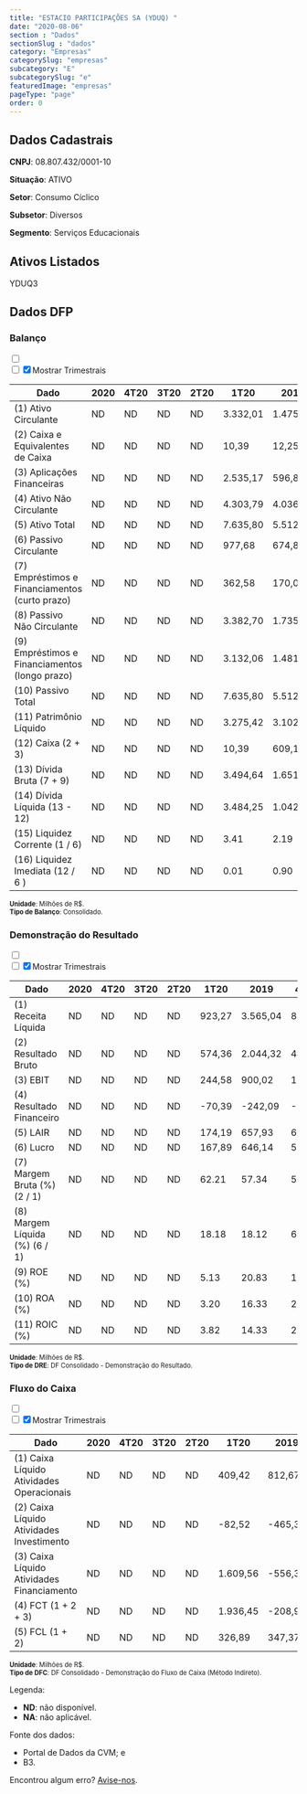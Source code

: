 ```yaml
---  
title: "ESTACIO PARTICIPAÇÕES SA (YDUQ) "  
date: "2020-08-06"  
section : "Dados"  
sectionSlug : "dados"  
category: "Empresas"  
categorySlug: "empresas"  
subcategory: "E"  
subcategorySlug: "e"  
featuredImage: "empresas"  
pageType: "page"  
order: 0  
---
```



## Dados Cadastrais


**CNPJ**: 08.807.432/0001-10

**Situação**: ATIVO

**Setor**: Consumo Cíclico

**Subsetor**: Diversos

**Segmento**: Serviços Educacionais


## Ativos Listados


YDUQ3 


## Dados DFP

### Balanço
  
<input type='checkbox' class='toggleCommand' id='toggleBalanco' name='toggleBalanco'>  
<div class='filter-group-balanco'>  
<div class='check_button_balanco'>  
<label for='toggleBalanco'>  
<input type='checkbox' data-filter-col='trimBalanco'><input type='checkbox' data-filter-col='trimBalanco' checked><span>Mostrar Trimestrais</span>  
</label>  
</div>  
</div>  
<div class='overflow balancoTableWrapper'>  
<table class='balancoTable'>  
<thead>  
<tr>  
<th class='dataHeader fixedLeftColumn'>Dado</th>  
<th>2020</th>  
<th class='trimHeader' data-col='trimBalanco'>4T20</th>  
<th class='trimHeader' data-col='trimBalanco'>3T20</th>  
<th class='trimHeader' data-col='trimBalanco'>2T20</th>  
<th class='trimHeader' data-col='trimBalanco'>1T20</th>  
<th>2019</th>  
<th class='trimHeader' data-col='trimBalanco'>4T19</th>  
<th class='trimHeader' data-col='trimBalanco'>3T19</th>  
<th class='trimHeader' data-col='trimBalanco'>2T19</th>  
<th class='trimHeader' data-col='trimBalanco'>1T19</th>  
<th>2018</th>  
<th class='trimHeader' data-col='trimBalanco'>4T18</th>  
<th class='trimHeader' data-col='trimBalanco'>3T18</th>  
<th class='trimHeader' data-col='trimBalanco'>2T18</th>  
<th class='trimHeader' data-col='trimBalanco'>1T18</th>  
<th>2017</th>  
<th class='trimHeader' data-col='trimBalanco'>4T17</th>  
<th class='trimHeader' data-col='trimBalanco'>3T17</th>  
<th class='trimHeader' data-col='trimBalanco'>2T17</th>  
<th class='trimHeader' data-col='trimBalanco'>1T17</th>  
<th>2016</th>  
<th class='trimHeader' data-col='trimBalanco'>4T16</th>  
<th class='trimHeader' data-col='trimBalanco'>3T16</th>  
<th class='trimHeader' data-col='trimBalanco'>2T16</th>  
<th class='trimHeader' data-col='trimBalanco'>1T16</th>  
<th>2015</th>  
<th class='trimHeader' data-col='trimBalanco'>4T15</th>  
<th class='trimHeader' data-col='trimBalanco'>3T15</th>  
<th class='trimHeader' data-col='trimBalanco'>2T15</th>  
<th class='trimHeader' data-col='trimBalanco'>1T15</th>  
<th>2014</th>  
<th class='trimHeader' data-col='trimBalanco'>4T14</th>  
<th class='trimHeader' data-col='trimBalanco'>3T14</th>  
<th class='trimHeader' data-col='trimBalanco'>2T14</th>  
<th class='trimHeader' data-col='trimBalanco'>1T14</th>  
<th>2013</th>  
<th class='trimHeader' data-col='trimBalanco'>4T13</th>  
<th class='trimHeader' data-col='trimBalanco'>3T13</th>  
<th class='trimHeader' data-col='trimBalanco'>2T13</th>  
<th class='trimHeader' data-col='trimBalanco'>1T13</th>  
<th>2012</th>  
<th class='trimHeader' data-col='trimBalanco'>4T12</th>  
<th class='trimHeader' data-col='trimBalanco'>3T12</th>  
<th class='trimHeader' data-col='trimBalanco'>2T12</th>  
<th class='trimHeader' data-col='trimBalanco'>1T12</th>  
<th>2011</th>  
<th class='trimHeader' data-col='trimBalanco'>4T11</th>  
<th class='trimHeader' data-col='trimBalanco'>3T11</th>  
<th class='trimHeader' data-col='trimBalanco'>2T11</th>  
<th class='trimHeader' data-col='trimBalanco'>1T11</th>  
<th>2010</th>  
<th class='trimHeader' data-col='trimBalanco'>4T10</th>  
<th class='trimHeader' data-col='trimBalanco'>3T10</th>  
<th class='trimHeader' data-col='trimBalanco'>2T10</th>  
<th class='trimHeader' data-col='trimBalanco'>1T10</th>  
<th>2009</th>  
<th class='trimHeader' data-col='trimBalanco'>4T09</th>  
<th class='trimHeader' data-col='trimBalanco'>3T09</th>  
<th class='trimHeader' data-col='trimBalanco'>2T09</th>  
<th class='trimHeader' data-col='trimBalanco'>1T09</th>  
</tr>  
</thead>  
<tbody>  
<tr class='trContaAtivo'>  
<td class='leftAlignCell rowDescription fixedLeftColumn'>(1) Ativo Circulante</td>  
<td>ND</td>  
<td data-col='trimBalanco' class='trimData'>ND</td>  
<td data-col='trimBalanco' class='trimData'>ND</td>  
<td data-col='trimBalanco' class='trimData'>ND</td>  
<td data-col='trimBalanco' class='trimData'>3.332,01</td>  
<td>1.475,68</td>  
<td data-col='trimBalanco' class='trimData'>1.475,68</td>  
<td data-col='trimBalanco' class='trimData'>1.664,54</td>  
<td data-col='trimBalanco' class='trimData'>1.618,94</td>  
<td data-col='trimBalanco' class='trimData'>1.749,49</td>  
<td>1.550,63</td>  
<td data-col='trimBalanco' class='trimData'>1.550,63</td>  
<td data-col='trimBalanco' class='trimData'>1.632,13</td>  
<td data-col='trimBalanco' class='trimData'>1.712,14</td>  
<td data-col='trimBalanco' class='trimData'>1.810,05</td>  
<td>1.663,48</td>  
<td data-col='trimBalanco' class='trimData'>1.663,48</td>  
<td data-col='trimBalanco' class='trimData'>2.013,33</td>  
<td data-col='trimBalanco' class='trimData'>1.721,95</td>  
<td data-col='trimBalanco' class='trimData'>1.623,36</td>  
<td>1.453,69</td>  
<td data-col='trimBalanco' class='trimData'>1.453,69</td>  
<td data-col='trimBalanco' class='trimData'>1.453,69</td>  
<td data-col='trimBalanco' class='trimData'>1.599,34</td>  
<td data-col='trimBalanco' class='trimData'>1.453,69</td>  
<td>1.586,76</td>  
<td data-col='trimBalanco' class='trimData'>1.586,76</td>  
<td data-col='trimBalanco' class='trimData'>2.149,03</td>  
<td data-col='trimBalanco' class='trimData'>1.586,76</td>  
<td data-col='trimBalanco' class='trimData'>1.767,24</td>  
<td>1.475,75</td>  
<td data-col='trimBalanco' class='trimData'>1.475,75</td>  
<td data-col='trimBalanco' class='trimData'>1.212,15</td>  
<td data-col='trimBalanco' class='trimData'>1.459,28</td>  
<td data-col='trimBalanco' class='trimData'>1.427,18</td>  
<td>1.270,00</td>  
<td data-col='trimBalanco' class='trimData'>1.270,00</td>  
<td data-col='trimBalanco' class='trimData'>1.270,00</td>  
<td data-col='trimBalanco' class='trimData'>1.193,35</td>  
<td data-col='trimBalanco' class='trimData'>1.191,27</td>  
<td>511,23</td>  
<td data-col='trimBalanco' class='trimData'>511,23</td>  
<td data-col='trimBalanco' class='trimData'>542,74</td>  
<td data-col='trimBalanco' class='trimData'>511,23</td>  
<td data-col='trimBalanco' class='trimData'>545,14</td>  
<td>492,24</td>  
<td data-col='trimBalanco' class='trimData'>492,24</td>  
<td data-col='trimBalanco' class='trimData'>355,18</td>  
<td data-col='trimBalanco' class='trimData'>351,64</td>  
<td data-col='trimBalanco' class='trimData'>378,56</td>  
<td>390,43</td>  
<td data-col='trimBalanco' class='trimData'>390,43</td>  
<td data-col='trimBalanco' class='trimData'>390,43</td>  
<td data-col='trimBalanco' class='trimData'>390,43</td>  
<td data-col='trimBalanco' class='trimData'>390,43</td>  
<td>350,48</td>  
<td data-col='trimBalanco' class='trimData'>350,48</td>  
<td data-col='trimBalanco' class='trimData'>ND</td>  
<td data-col='trimBalanco' class='trimData'>ND</td>  
<td data-col='trimBalanco' class='trimData'>ND</td>  
</tr>  
<tr class='trContaAtivo'>  
<td class='leftAlignCell rowDescription fixedLeftColumn'>(2) Caixa e Equivalentes de Caixa</td>  
<td>ND</td>  
<td data-col='trimBalanco' class='trimData'>ND</td>  
<td data-col='trimBalanco' class='trimData'>ND</td>  
<td data-col='trimBalanco' class='trimData'>ND</td>  
<td data-col='trimBalanco' class='trimData'>10,39</td>  
<td>12,25</td>  
<td data-col='trimBalanco' class='trimData'>12,25</td>  
<td data-col='trimBalanco' class='trimData'>10,07</td>  
<td data-col='trimBalanco' class='trimData'>19,44</td>  
<td data-col='trimBalanco' class='trimData'>8,70</td>  
<td>13,69</td>  
<td data-col='trimBalanco' class='trimData'>13,69</td>  
<td data-col='trimBalanco' class='trimData'>8,61</td>  
<td data-col='trimBalanco' class='trimData'>9,00</td>  
<td data-col='trimBalanco' class='trimData'>9,38</td>  
<td>14,00</td>  
<td data-col='trimBalanco' class='trimData'>14,00</td>  
<td data-col='trimBalanco' class='trimData'>9,83</td>  
<td data-col='trimBalanco' class='trimData'>61,25</td>  
<td data-col='trimBalanco' class='trimData'>67,93</td>  
<td>58,34</td>  
<td data-col='trimBalanco' class='trimData'>58,34</td>  
<td data-col='trimBalanco' class='trimData'>58,34</td>  
<td data-col='trimBalanco' class='trimData'>82,25</td>  
<td data-col='trimBalanco' class='trimData'>58,34</td>  
<td>48,41</td>  
<td data-col='trimBalanco' class='trimData'>48,41</td>  
<td data-col='trimBalanco' class='trimData'>11,59</td>  
<td data-col='trimBalanco' class='trimData'>48,41</td>  
<td data-col='trimBalanco' class='trimData'>21,44</td>  
<td>48,01</td>  
<td data-col='trimBalanco' class='trimData'>48,01</td>  
<td data-col='trimBalanco' class='trimData'>25,70</td>  
<td data-col='trimBalanco' class='trimData'>19,40</td>  
<td data-col='trimBalanco' class='trimData'>10,44</td>  
<td>7,13</td>  
<td data-col='trimBalanco' class='trimData'>7,13</td>  
<td data-col='trimBalanco' class='trimData'>7,13</td>  
<td data-col='trimBalanco' class='trimData'>6,84</td>  
<td data-col='trimBalanco' class='trimData'>18,39</td>  
<td>18,13</td>  
<td data-col='trimBalanco' class='trimData'>18,13</td>  
<td data-col='trimBalanco' class='trimData'>11,76</td>  
<td data-col='trimBalanco' class='trimData'>18,13</td>  
<td data-col='trimBalanco' class='trimData'>6,69</td>  
<td>21,86</td>  
<td data-col='trimBalanco' class='trimData'>21,86</td>  
<td data-col='trimBalanco' class='trimData'>53,68</td>  
<td data-col='trimBalanco' class='trimData'>61,52</td>  
<td data-col='trimBalanco' class='trimData'>38,82</td>  
<td>44,73</td>  
<td data-col='trimBalanco' class='trimData'>44,73</td>  
<td data-col='trimBalanco' class='trimData'>44,73</td>  
<td data-col='trimBalanco' class='trimData'>44,73</td>  
<td data-col='trimBalanco' class='trimData'>44,73</td>  
<td>51,30</td>  
<td data-col='trimBalanco' class='trimData'>51,30</td>  
<td data-col='trimBalanco' class='trimData'>ND</td>  
<td data-col='trimBalanco' class='trimData'>ND</td>  
<td data-col='trimBalanco' class='trimData'>ND</td>  
</tr>  
<tr class='trContaAtivo'>  
<td class='leftAlignCell rowDescription fixedLeftColumn'>(3) Aplicações Financeiras</td>  
<td>ND</td>  
<td data-col='trimBalanco' class='trimData'>ND</td>  
<td data-col='trimBalanco' class='trimData'>ND</td>  
<td data-col='trimBalanco' class='trimData'>ND</td>  
<td data-col='trimBalanco' class='trimData'>2.535,17</td>  
<td>596,86</td>  
<td data-col='trimBalanco' class='trimData'>596,86</td>  
<td data-col='trimBalanco' class='trimData'>855,70</td>  
<td data-col='trimBalanco' class='trimData'>698,84</td>  
<td data-col='trimBalanco' class='trimData'>877,09</td>  
<td>804,36</td>  
<td data-col='trimBalanco' class='trimData'>804,36</td>  
<td data-col='trimBalanco' class='trimData'>761,98</td>  
<td data-col='trimBalanco' class='trimData'>391,95</td>  
<td data-col='trimBalanco' class='trimData'>617,75</td>  
<td>510,45</td>  
<td data-col='trimBalanco' class='trimData'>510,45</td>  
<td data-col='trimBalanco' class='trimData'>699,70</td>  
<td data-col='trimBalanco' class='trimData'>481,06</td>  
<td data-col='trimBalanco' class='trimData'>390,15</td>  
<td>345,67</td>  
<td data-col='trimBalanco' class='trimData'>345,67</td>  
<td data-col='trimBalanco' class='trimData'>345,67</td>  
<td data-col='trimBalanco' class='trimData'>305,66</td>  
<td data-col='trimBalanco' class='trimData'>345,67</td>  
<td>645,35</td>  
<td data-col='trimBalanco' class='trimData'>645,35</td>  
<td data-col='trimBalanco' class='trimData'>709,62</td>  
<td data-col='trimBalanco' class='trimData'>645,35</td>  
<td data-col='trimBalanco' class='trimData'>699,65</td>  
<td>667,07</td>  
<td data-col='trimBalanco' class='trimData'>667,07</td>  
<td data-col='trimBalanco' class='trimData'>409,19</td>  
<td data-col='trimBalanco' class='trimData'>768,03</td>  
<td data-col='trimBalanco' class='trimData'>747,65</td>  
<td>732,05</td>  
<td data-col='trimBalanco' class='trimData'>732,05</td>  
<td data-col='trimBalanco' class='trimData'>732,05</td>  
<td data-col='trimBalanco' class='trimData'>735,07</td>  
<td data-col='trimBalanco' class='trimData'>729,10</td>  
<td>122,34</td>  
<td data-col='trimBalanco' class='trimData'>122,34</td>  
<td data-col='trimBalanco' class='trimData'>172,01</td>  
<td data-col='trimBalanco' class='trimData'>122,34</td>  
<td data-col='trimBalanco' class='trimData'>176,03</td>  
<td>147,56</td>  
<td data-col='trimBalanco' class='trimData'>147,56</td>  
<td data-col='trimBalanco' class='trimData'>8,67</td>  
<td data-col='trimBalanco' class='trimData'>6,67</td>  
<td data-col='trimBalanco' class='trimData'>89,35</td>  
<td>120,69</td>  
<td data-col='trimBalanco' class='trimData'>120,69</td>  
<td data-col='trimBalanco' class='trimData'>120,69</td>  
<td data-col='trimBalanco' class='trimData'>120,69</td>  
<td data-col='trimBalanco' class='trimData'>120,69</td>  
<td>149,73</td>  
<td data-col='trimBalanco' class='trimData'>149,73</td>  
<td data-col='trimBalanco' class='trimData'>ND</td>  
<td data-col='trimBalanco' class='trimData'>ND</td>  
<td data-col='trimBalanco' class='trimData'>ND</td>  
</tr>  
<tr class='trContaAtivo'>  
<td class='leftAlignCell rowDescription fixedLeftColumn'>(4) Ativo Não Circulante</td>  
<td>ND</td>  
<td data-col='trimBalanco' class='trimData'>ND</td>  
<td data-col='trimBalanco' class='trimData'>ND</td>  
<td data-col='trimBalanco' class='trimData'>ND</td>  
<td data-col='trimBalanco' class='trimData'>4.303,79</td>  
<td>4.036,81</td>  
<td data-col='trimBalanco' class='trimData'>4.036,81</td>  
<td data-col='trimBalanco' class='trimData'>4.075,73</td>  
<td data-col='trimBalanco' class='trimData'>3.945,25</td>  
<td data-col='trimBalanco' class='trimData'>3.903,25</td>  
<td>2.551,84</td>  
<td data-col='trimBalanco' class='trimData'>2.551,84</td>  
<td data-col='trimBalanco' class='trimData'>2.569,53</td>  
<td data-col='trimBalanco' class='trimData'>2.525,59</td>  
<td data-col='trimBalanco' class='trimData'>2.480,53</td>  
<td>2.357,61</td>  
<td data-col='trimBalanco' class='trimData'>2.357,61</td>  
<td data-col='trimBalanco' class='trimData'>2.380,76</td>  
<td data-col='trimBalanco' class='trimData'>2.703,05</td>  
<td data-col='trimBalanco' class='trimData'>2.690,84</td>  
<td>2.687,46</td>  
<td data-col='trimBalanco' class='trimData'>2.687,46</td>  
<td data-col='trimBalanco' class='trimData'>2.687,46</td>  
<td data-col='trimBalanco' class='trimData'>2.572,98</td>  
<td data-col='trimBalanco' class='trimData'>2.687,46</td>  
<td>2.694,85</td>  
<td data-col='trimBalanco' class='trimData'>2.694,85</td>  
<td data-col='trimBalanco' class='trimData'>2.173,24</td>  
<td data-col='trimBalanco' class='trimData'>2.694,85</td>  
<td data-col='trimBalanco' class='trimData'>2.050,83</td>  
<td>2.038,44</td>  
<td data-col='trimBalanco' class='trimData'>2.038,44</td>  
<td data-col='trimBalanco' class='trimData'>1.960,46</td>  
<td data-col='trimBalanco' class='trimData'>904,74</td>  
<td data-col='trimBalanco' class='trimData'>897,44</td>  
<td>868,65</td>  
<td data-col='trimBalanco' class='trimData'>868,65</td>  
<td data-col='trimBalanco' class='trimData'>868,65</td>  
<td data-col='trimBalanco' class='trimData'>776,59</td>  
<td data-col='trimBalanco' class='trimData'>730,36</td>  
<td>728,58</td>  
<td data-col='trimBalanco' class='trimData'>728,58</td>  
<td data-col='trimBalanco' class='trimData'>696,46</td>  
<td data-col='trimBalanco' class='trimData'>728,58</td>  
<td data-col='trimBalanco' class='trimData'>591,85</td>  
<td>576,48</td>  
<td data-col='trimBalanco' class='trimData'>576,48</td>  
<td data-col='trimBalanco' class='trimData'>545,29</td>  
<td data-col='trimBalanco' class='trimData'>522,45</td>  
<td data-col='trimBalanco' class='trimData'>460,85</td>  
<td>414,11</td>  
<td data-col='trimBalanco' class='trimData'>414,11</td>  
<td data-col='trimBalanco' class='trimData'>414,11</td>  
<td data-col='trimBalanco' class='trimData'>414,11</td>  
<td data-col='trimBalanco' class='trimData'>414,11</td>  
<td>337,85</td>  
<td data-col='trimBalanco' class='trimData'>337,85</td>  
<td data-col='trimBalanco' class='trimData'>ND</td>  
<td data-col='trimBalanco' class='trimData'>ND</td>  
<td data-col='trimBalanco' class='trimData'>ND</td>  
</tr>  
<tr class='trContaAtivo'>  
<td class='leftAlignCell rowDescription fixedLeftColumn'>(5) Ativo Total</td>  
<td>ND</td>  
<td data-col='trimBalanco' class='trimData'>ND</td>  
<td data-col='trimBalanco' class='trimData'>ND</td>  
<td data-col='trimBalanco' class='trimData'>ND</td>  
<td data-col='trimBalanco' class='trimData'>7.635,80</td>  
<td>5.512,49</td>  
<td data-col='trimBalanco' class='trimData'>5.512,49</td>  
<td data-col='trimBalanco' class='trimData'>5.740,27</td>  
<td data-col='trimBalanco' class='trimData'>5.564,19</td>  
<td data-col='trimBalanco' class='trimData'>5.652,75</td>  
<td>4.102,46</td>  
<td data-col='trimBalanco' class='trimData'>4.102,46</td>  
<td data-col='trimBalanco' class='trimData'>4.201,66</td>  
<td data-col='trimBalanco' class='trimData'>4.237,73</td>  
<td data-col='trimBalanco' class='trimData'>4.290,57</td>  
<td>4.021,09</td>  
<td data-col='trimBalanco' class='trimData'>4.021,09</td>  
<td data-col='trimBalanco' class='trimData'>4.394,08</td>  
<td data-col='trimBalanco' class='trimData'>4.425,00</td>  
<td data-col='trimBalanco' class='trimData'>4.314,20</td>  
<td>4.141,15</td>  
<td data-col='trimBalanco' class='trimData'>4.141,15</td>  
<td data-col='trimBalanco' class='trimData'>4.141,15</td>  
<td data-col='trimBalanco' class='trimData'>4.172,32</td>  
<td data-col='trimBalanco' class='trimData'>4.141,15</td>  
<td>4.281,61</td>  
<td data-col='trimBalanco' class='trimData'>4.281,61</td>  
<td data-col='trimBalanco' class='trimData'>4.322,27</td>  
<td data-col='trimBalanco' class='trimData'>4.281,61</td>  
<td data-col='trimBalanco' class='trimData'>3.818,07</td>  
<td>3.514,19</td>  
<td data-col='trimBalanco' class='trimData'>3.514,19</td>  
<td data-col='trimBalanco' class='trimData'>3.172,61</td>  
<td data-col='trimBalanco' class='trimData'>2.364,02</td>  
<td data-col='trimBalanco' class='trimData'>2.324,62</td>  
<td>2.138,65</td>  
<td data-col='trimBalanco' class='trimData'>2.138,65</td>  
<td data-col='trimBalanco' class='trimData'>2.138,65</td>  
<td data-col='trimBalanco' class='trimData'>1.969,94</td>  
<td data-col='trimBalanco' class='trimData'>1.921,63</td>  
<td>1.239,81</td>  
<td data-col='trimBalanco' class='trimData'>1.239,81</td>  
<td data-col='trimBalanco' class='trimData'>1.239,20</td>  
<td data-col='trimBalanco' class='trimData'>1.239,81</td>  
<td data-col='trimBalanco' class='trimData'>1.137,00</td>  
<td>1.068,72</td>  
<td data-col='trimBalanco' class='trimData'>1.068,72</td>  
<td data-col='trimBalanco' class='trimData'>900,47</td>  
<td data-col='trimBalanco' class='trimData'>874,09</td>  
<td data-col='trimBalanco' class='trimData'>839,41</td>  
<td>804,54</td>  
<td data-col='trimBalanco' class='trimData'>804,54</td>  
<td data-col='trimBalanco' class='trimData'>804,54</td>  
<td data-col='trimBalanco' class='trimData'>804,54</td>  
<td data-col='trimBalanco' class='trimData'>804,54</td>  
<td>688,33</td>  
<td data-col='trimBalanco' class='trimData'>688,33</td>  
<td data-col='trimBalanco' class='trimData'>ND</td>  
<td data-col='trimBalanco' class='trimData'>ND</td>  
<td data-col='trimBalanco' class='trimData'>ND</td>  
</tr>  
<tr class='trContaPassivo'>  
<td class='leftAlignCell rowDescription fixedLeftColumn'>(6) Passivo Circulante</td>  
<td>ND</td>  
<td data-col='trimBalanco' class='trimData'>ND</td>  
<td data-col='trimBalanco' class='trimData'>ND</td>  
<td data-col='trimBalanco' class='trimData'>ND</td>  
<td data-col='trimBalanco' class='trimData'>977,68</td>  
<td>674,87</td>  
<td data-col='trimBalanco' class='trimData'>674,87</td>  
<td data-col='trimBalanco' class='trimData'>683,17</td>  
<td data-col='trimBalanco' class='trimData'>649,96</td>  
<td data-col='trimBalanco' class='trimData'>923,27</td>  
<td>1.289,10</td>  
<td data-col='trimBalanco' class='trimData'>1.289,10</td>  
<td data-col='trimBalanco' class='trimData'>812,55</td>  
<td data-col='trimBalanco' class='trimData'>877,72</td>  
<td data-col='trimBalanco' class='trimData'>965,41</td>  
<td>842,94</td>  
<td data-col='trimBalanco' class='trimData'>842,94</td>  
<td data-col='trimBalanco' class='trimData'>887,91</td>  
<td data-col='trimBalanco' class='trimData'>1.052,08</td>  
<td data-col='trimBalanco' class='trimData'>1.001,20</td>  
<td>937,31</td>  
<td data-col='trimBalanco' class='trimData'>937,31</td>  
<td data-col='trimBalanco' class='trimData'>937,31</td>  
<td data-col='trimBalanco' class='trimData'>539,26</td>  
<td data-col='trimBalanco' class='trimData'>937,31</td>  
<td>767,56</td>  
<td data-col='trimBalanco' class='trimData'>767,56</td>  
<td data-col='trimBalanco' class='trimData'>680,04</td>  
<td data-col='trimBalanco' class='trimData'>767,56</td>  
<td data-col='trimBalanco' class='trimData'>675,89</td>  
<td>398,76</td>  
<td data-col='trimBalanco' class='trimData'>398,76</td>  
<td data-col='trimBalanco' class='trimData'>342,53</td>  
<td data-col='trimBalanco' class='trimData'>271,44</td>  
<td data-col='trimBalanco' class='trimData'>344,85</td>  
<td>290,11</td>  
<td data-col='trimBalanco' class='trimData'>290,11</td>  
<td data-col='trimBalanco' class='trimData'>290,11</td>  
<td data-col='trimBalanco' class='trimData'>192,59</td>  
<td data-col='trimBalanco' class='trimData'>211,47</td>  
<td>193,31</td>  
<td data-col='trimBalanco' class='trimData'>193,31</td>  
<td data-col='trimBalanco' class='trimData'>178,22</td>  
<td data-col='trimBalanco' class='trimData'>193,31</td>  
<td data-col='trimBalanco' class='trimData'>159,68</td>  
<td>134,67</td>  
<td data-col='trimBalanco' class='trimData'>134,67</td>  
<td data-col='trimBalanco' class='trimData'>142,98</td>  
<td data-col='trimBalanco' class='trimData'>143,15</td>  
<td data-col='trimBalanco' class='trimData'>151,04</td>  
<td>139,50</td>  
<td data-col='trimBalanco' class='trimData'>139,50</td>  
<td data-col='trimBalanco' class='trimData'>139,50</td>  
<td data-col='trimBalanco' class='trimData'>139,50</td>  
<td data-col='trimBalanco' class='trimData'>139,50</td>  
<td>163,14</td>  
<td data-col='trimBalanco' class='trimData'>163,14</td>  
<td data-col='trimBalanco' class='trimData'>ND</td>  
<td data-col='trimBalanco' class='trimData'>ND</td>  
<td data-col='trimBalanco' class='trimData'>ND</td>  
</tr>  
<tr class='trContaPassivo'>  
<td class='leftAlignCell rowDescription fixedLeftColumn'>(7) Empréstimos e Financiamentos (curto prazo)</td>  
<td>ND</td>  
<td data-col='trimBalanco' class='trimData'>ND</td>  
<td data-col='trimBalanco' class='trimData'>ND</td>  
<td data-col='trimBalanco' class='trimData'>ND</td>  
<td data-col='trimBalanco' class='trimData'>362,58</td>  
<td>170,05</td>  
<td data-col='trimBalanco' class='trimData'>170,05</td>  
<td data-col='trimBalanco' class='trimData'>252,63</td>  
<td data-col='trimBalanco' class='trimData'>249,16</td>  
<td data-col='trimBalanco' class='trimData'>358,32</td>  
<td>795,79</td>  
<td data-col='trimBalanco' class='trimData'>795,79</td>  
<td data-col='trimBalanco' class='trimData'>349,94</td>  
<td data-col='trimBalanco' class='trimData'>344,44</td>  
<td data-col='trimBalanco' class='trimData'>358,85</td>  
<td>349,27</td>  
<td data-col='trimBalanco' class='trimData'>349,27</td>  
<td data-col='trimBalanco' class='trimData'>416,40</td>  
<td data-col='trimBalanco' class='trimData'>593,08</td>  
<td data-col='trimBalanco' class='trimData'>487,25</td>  
<td>468,11</td>  
<td data-col='trimBalanco' class='trimData'>468,11</td>  
<td data-col='trimBalanco' class='trimData'>468,11</td>  
<td data-col='trimBalanco' class='trimData'>41,24</td>  
<td data-col='trimBalanco' class='trimData'>468,11</td>  
<td>291,35</td>  
<td data-col='trimBalanco' class='trimData'>291,35</td>  
<td data-col='trimBalanco' class='trimData'>301,29</td>  
<td data-col='trimBalanco' class='trimData'>291,35</td>  
<td data-col='trimBalanco' class='trimData'>243,36</td>  
<td>28,46</td>  
<td data-col='trimBalanco' class='trimData'>28,46</td>  
<td data-col='trimBalanco' class='trimData'>26,30</td>  
<td data-col='trimBalanco' class='trimData'>16,25</td>  
<td data-col='trimBalanco' class='trimData'>43,66</td>  
<td>36,69</td>  
<td data-col='trimBalanco' class='trimData'>36,69</td>  
<td data-col='trimBalanco' class='trimData'>36,69</td>  
<td data-col='trimBalanco' class='trimData'>19,55</td>  
<td data-col='trimBalanco' class='trimData'>13,99</td>  
<td>13,86</td>  
<td data-col='trimBalanco' class='trimData'>13,86</td>  
<td data-col='trimBalanco' class='trimData'>17,83</td>  
<td data-col='trimBalanco' class='trimData'>13,86</td>  
<td data-col='trimBalanco' class='trimData'>15,50</td>  
<td>6,55</td>  
<td data-col='trimBalanco' class='trimData'>6,55</td>  
<td data-col='trimBalanco' class='trimData'>3,18</td>  
<td data-col='trimBalanco' class='trimData'>4,13</td>  
<td data-col='trimBalanco' class='trimData'>4,42</td>  
<td>1,76</td>  
<td data-col='trimBalanco' class='trimData'>1,76</td>  
<td data-col='trimBalanco' class='trimData'>1,76</td>  
<td data-col='trimBalanco' class='trimData'>1,76</td>  
<td data-col='trimBalanco' class='trimData'>1,76</td>  
<td>4,72</td>  
<td data-col='trimBalanco' class='trimData'>4,72</td>  
<td data-col='trimBalanco' class='trimData'>ND</td>  
<td data-col='trimBalanco' class='trimData'>ND</td>  
<td data-col='trimBalanco' class='trimData'>ND</td>  
</tr>  
<tr class='trContaPassivo'>  
<td class='leftAlignCell rowDescription fixedLeftColumn'>(8) Passivo Não Circulante</td>  
<td>ND</td>  
<td data-col='trimBalanco' class='trimData'>ND</td>  
<td data-col='trimBalanco' class='trimData'>ND</td>  
<td data-col='trimBalanco' class='trimData'>ND</td>  
<td data-col='trimBalanco' class='trimData'>3.382,70</td>  
<td>1.735,27</td>  
<td data-col='trimBalanco' class='trimData'>1.735,27</td>  
<td data-col='trimBalanco' class='trimData'>1.865,05</td>  
<td data-col='trimBalanco' class='trimData'>1.880,50</td>  
<td data-col='trimBalanco' class='trimData'>1.893,58</td>  
<td>221,95</td>  
<td data-col='trimBalanco' class='trimData'>221,95</td>  
<td data-col='trimBalanco' class='trimData'>265,77</td>  
<td data-col='trimBalanco' class='trimData'>260,39</td>  
<td data-col='trimBalanco' class='trimData'>398,92</td>  
<td>400,89</td>  
<td data-col='trimBalanco' class='trimData'>400,89</td>  
<td data-col='trimBalanco' class='trimData'>619,79</td>  
<td data-col='trimBalanco' class='trimData'>637,52</td>  
<td data-col='trimBalanco' class='trimData'>753,49</td>  
<td>769,16</td>  
<td data-col='trimBalanco' class='trimData'>769,16</td>  
<td data-col='trimBalanco' class='trimData'>769,16</td>  
<td data-col='trimBalanco' class='trimData'>956,86</td>  
<td data-col='trimBalanco' class='trimData'>769,16</td>  
<td>941,09</td>  
<td data-col='trimBalanco' class='trimData'>941,09</td>  
<td data-col='trimBalanco' class='trimData'>905,32</td>  
<td data-col='trimBalanco' class='trimData'>941,09</td>  
<td data-col='trimBalanco' class='trimData'>717,18</td>  
<td>722,56</td>  
<td data-col='trimBalanco' class='trimData'>722,56</td>  
<td data-col='trimBalanco' class='trimData'>409,32</td>  
<td data-col='trimBalanco' class='trimData'>340,62</td>  
<td data-col='trimBalanco' class='trimData'>332,65</td>  
<td>330,90</td>  
<td data-col='trimBalanco' class='trimData'>330,90</td>  
<td data-col='trimBalanco' class='trimData'>330,90</td>  
<td data-col='trimBalanco' class='trimData'>346,16</td>  
<td data-col='trimBalanco' class='trimData'>338,83</td>  
<td>339,46</td>  
<td data-col='trimBalanco' class='trimData'>339,46</td>  
<td data-col='trimBalanco' class='trimData'>344,25</td>  
<td data-col='trimBalanco' class='trimData'>339,46</td>  
<td data-col='trimBalanco' class='trimData'>317,73</td>  
<td>315,12</td>  
<td data-col='trimBalanco' class='trimData'>315,12</td>  
<td data-col='trimBalanco' class='trimData'>123,41</td>  
<td data-col='trimBalanco' class='trimData'>126,13</td>  
<td data-col='trimBalanco' class='trimData'>74,12</td>  
<td>79,14</td>  
<td data-col='trimBalanco' class='trimData'>79,14</td>  
<td data-col='trimBalanco' class='trimData'>79,14</td>  
<td data-col='trimBalanco' class='trimData'>79,14</td>  
<td data-col='trimBalanco' class='trimData'>79,14</td>  
<td>71,74</td>  
<td data-col='trimBalanco' class='trimData'>71,74</td>  
<td data-col='trimBalanco' class='trimData'>ND</td>  
<td data-col='trimBalanco' class='trimData'>ND</td>  
<td data-col='trimBalanco' class='trimData'>ND</td>  
</tr>  
<tr class='trContaPassivo'>  
<td class='leftAlignCell rowDescription fixedLeftColumn'>(9) Empréstimos e Financiamentos (longo prazo)</td>  
<td>ND</td>  
<td data-col='trimBalanco' class='trimData'>ND</td>  
<td data-col='trimBalanco' class='trimData'>ND</td>  
<td data-col='trimBalanco' class='trimData'>ND</td>  
<td data-col='trimBalanco' class='trimData'>3.132,06</td>  
<td>1.481,60</td>  
<td data-col='trimBalanco' class='trimData'>1.481,60</td>  
<td data-col='trimBalanco' class='trimData'>1.647,65</td>  
<td data-col='trimBalanco' class='trimData'>1.645,31</td>  
<td data-col='trimBalanco' class='trimData'>1.680,60</td>  
<td>21,43</td>  
<td data-col='trimBalanco' class='trimData'>21,43</td>  
<td data-col='trimBalanco' class='trimData'>78,15</td>  
<td data-col='trimBalanco' class='trimData'>81,95</td>  
<td data-col='trimBalanco' class='trimData'>213,29</td>  
<td>218,05</td>  
<td data-col='trimBalanco' class='trimData'>218,05</td>  
<td data-col='trimBalanco' class='trimData'>440,00</td>  
<td data-col='trimBalanco' class='trimData'>440,63</td>  
<td data-col='trimBalanco' class='trimData'>553,75</td>  
<td>554,42</td>  
<td data-col='trimBalanco' class='trimData'>554,42</td>  
<td data-col='trimBalanco' class='trimData'>554,42</td>  
<td data-col='trimBalanco' class='trimData'>754,73</td>  
<td data-col='trimBalanco' class='trimData'>554,42</td>  
<td>758,30</td>  
<td data-col='trimBalanco' class='trimData'>758,30</td>  
<td data-col='trimBalanco' class='trimData'>744,12</td>  
<td data-col='trimBalanco' class='trimData'>758,30</td>  
<td data-col='trimBalanco' class='trimData'>562,18</td>  
<td>560,71</td>  
<td data-col='trimBalanco' class='trimData'>560,71</td>  
<td data-col='trimBalanco' class='trimData'>264,57</td>  
<td data-col='trimBalanco' class='trimData'>252,76</td>  
<td data-col='trimBalanco' class='trimData'>236,39</td>  
<td>238,21</td>  
<td data-col='trimBalanco' class='trimData'>238,21</td>  
<td data-col='trimBalanco' class='trimData'>238,21</td>  
<td data-col='trimBalanco' class='trimData'>254,45</td>  
<td data-col='trimBalanco' class='trimData'>264,83</td>  
<td>265,87</td>  
<td data-col='trimBalanco' class='trimData'>265,87</td>  
<td data-col='trimBalanco' class='trimData'>269,88</td>  
<td data-col='trimBalanco' class='trimData'>265,87</td>  
<td data-col='trimBalanco' class='trimData'>249,78</td>  
<td>247,85</td>  
<td data-col='trimBalanco' class='trimData'>247,85</td>  
<td data-col='trimBalanco' class='trimData'>55,74</td>  
<td data-col='trimBalanco' class='trimData'>54,94</td>  
<td data-col='trimBalanco' class='trimData'>6,88</td>  
<td>7,76</td>  
<td data-col='trimBalanco' class='trimData'>7,76</td>  
<td data-col='trimBalanco' class='trimData'>7,76</td>  
<td data-col='trimBalanco' class='trimData'>7,76</td>  
<td data-col='trimBalanco' class='trimData'>7,76</td>  
<td>0,85</td>  
<td data-col='trimBalanco' class='trimData'>0,85</td>  
<td data-col='trimBalanco' class='trimData'>ND</td>  
<td data-col='trimBalanco' class='trimData'>ND</td>  
<td data-col='trimBalanco' class='trimData'>ND</td>  
</tr>  
<tr class='trContaPassivo'>  
<td class='leftAlignCell rowDescription fixedLeftColumn'>(10) Passivo Total</td>  
<td>ND</td>  
<td data-col='trimBalanco' class='trimData'>ND</td>  
<td data-col='trimBalanco' class='trimData'>ND</td>  
<td data-col='trimBalanco' class='trimData'>ND</td>  
<td data-col='trimBalanco' class='trimData'>7.635,80</td>  
<td>5.512,49</td>  
<td data-col='trimBalanco' class='trimData'>5.512,49</td>  
<td data-col='trimBalanco' class='trimData'>5.740,27</td>  
<td data-col='trimBalanco' class='trimData'>5.564,19</td>  
<td data-col='trimBalanco' class='trimData'>5.652,75</td>  
<td>4.102,46</td>  
<td data-col='trimBalanco' class='trimData'>4.102,46</td>  
<td data-col='trimBalanco' class='trimData'>4.201,66</td>  
<td data-col='trimBalanco' class='trimData'>4.237,73</td>  
<td data-col='trimBalanco' class='trimData'>4.290,57</td>  
<td>4.021,09</td>  
<td data-col='trimBalanco' class='trimData'>4.021,09</td>  
<td data-col='trimBalanco' class='trimData'>4.394,08</td>  
<td data-col='trimBalanco' class='trimData'>4.425,00</td>  
<td data-col='trimBalanco' class='trimData'>4.314,20</td>  
<td>4.141,15</td>  
<td data-col='trimBalanco' class='trimData'>4.141,15</td>  
<td data-col='trimBalanco' class='trimData'>4.141,15</td>  
<td data-col='trimBalanco' class='trimData'>4.172,32</td>  
<td data-col='trimBalanco' class='trimData'>4.141,15</td>  
<td>4.281,61</td>  
<td data-col='trimBalanco' class='trimData'>4.281,61</td>  
<td data-col='trimBalanco' class='trimData'>4.322,27</td>  
<td data-col='trimBalanco' class='trimData'>4.281,61</td>  
<td data-col='trimBalanco' class='trimData'>3.818,07</td>  
<td>3.514,19</td>  
<td data-col='trimBalanco' class='trimData'>3.514,19</td>  
<td data-col='trimBalanco' class='trimData'>3.172,61</td>  
<td data-col='trimBalanco' class='trimData'>2.364,02</td>  
<td data-col='trimBalanco' class='trimData'>2.324,62</td>  
<td>2.138,65</td>  
<td data-col='trimBalanco' class='trimData'>2.138,65</td>  
<td data-col='trimBalanco' class='trimData'>2.138,65</td>  
<td data-col='trimBalanco' class='trimData'>1.969,94</td>  
<td data-col='trimBalanco' class='trimData'>1.921,63</td>  
<td>1.239,81</td>  
<td data-col='trimBalanco' class='trimData'>1.239,81</td>  
<td data-col='trimBalanco' class='trimData'>1.239,20</td>  
<td data-col='trimBalanco' class='trimData'>1.239,81</td>  
<td data-col='trimBalanco' class='trimData'>1.137,00</td>  
<td>1.068,72</td>  
<td data-col='trimBalanco' class='trimData'>1.068,72</td>  
<td data-col='trimBalanco' class='trimData'>900,47</td>  
<td data-col='trimBalanco' class='trimData'>874,09</td>  
<td data-col='trimBalanco' class='trimData'>839,41</td>  
<td>804,54</td>  
<td data-col='trimBalanco' class='trimData'>804,54</td>  
<td data-col='trimBalanco' class='trimData'>804,54</td>  
<td data-col='trimBalanco' class='trimData'>804,54</td>  
<td data-col='trimBalanco' class='trimData'>804,54</td>  
<td>688,33</td>  
<td data-col='trimBalanco' class='trimData'>688,33</td>  
<td data-col='trimBalanco' class='trimData'>ND</td>  
<td data-col='trimBalanco' class='trimData'>ND</td>  
<td data-col='trimBalanco' class='trimData'>ND</td>  
</tr>  
<tr class='trContaPassivo'>  
<td class='leftAlignCell rowDescription fixedLeftColumn'>(11) Patrimônio Líquido</td>  
<td>ND</td>  
<td data-col='trimBalanco' class='trimData'>ND</td>  
<td data-col='trimBalanco' class='trimData'>ND</td>  
<td data-col='trimBalanco' class='trimData'>ND</td>  
<td data-col='trimBalanco' class='trimData'>3.275,42</td>  
<td>3.102,35</td>  
<td data-col='trimBalanco' class='trimData'>3.102,35</td>  
<td data-col='trimBalanco' class='trimData'>3.192,04</td>  
<td data-col='trimBalanco' class='trimData'>3.033,73</td>  
<td data-col='trimBalanco' class='trimData'>2.835,89</td>  
<td>2.591,41</td>  
<td data-col='trimBalanco' class='trimData'>2.591,41</td>  
<td data-col='trimBalanco' class='trimData'>3.123,34</td>  
<td data-col='trimBalanco' class='trimData'>3.099,62</td>  
<td data-col='trimBalanco' class='trimData'>2.926,24</td>  
<td>2.777,26</td>  
<td data-col='trimBalanco' class='trimData'>2.777,26</td>  
<td data-col='trimBalanco' class='trimData'>2.886,39</td>  
<td data-col='trimBalanco' class='trimData'>2.735,40</td>  
<td data-col='trimBalanco' class='trimData'>2.559,51</td>  
<td>2.434,67</td>  
<td data-col='trimBalanco' class='trimData'>2.434,67</td>  
<td data-col='trimBalanco' class='trimData'>2.434,67</td>  
<td data-col='trimBalanco' class='trimData'>2.676,21</td>  
<td data-col='trimBalanco' class='trimData'>2.434,67</td>  
<td>2.572,97</td>  
<td data-col='trimBalanco' class='trimData'>2.572,97</td>  
<td data-col='trimBalanco' class='trimData'>2.736,91</td>  
<td data-col='trimBalanco' class='trimData'>2.572,97</td>  
<td data-col='trimBalanco' class='trimData'>2.424,99</td>  
<td>2.392,86</td>  
<td data-col='trimBalanco' class='trimData'>2.392,86</td>  
<td data-col='trimBalanco' class='trimData'>2.420,76</td>  
<td data-col='trimBalanco' class='trimData'>1.751,96</td>  
<td data-col='trimBalanco' class='trimData'>1.647,12</td>  
<td>1.517,64</td>  
<td data-col='trimBalanco' class='trimData'>1.517,64</td>  
<td data-col='trimBalanco' class='trimData'>1.517,64</td>  
<td data-col='trimBalanco' class='trimData'>1.431,19</td>  
<td data-col='trimBalanco' class='trimData'>1.371,34</td>  
<td>707,03</td>  
<td data-col='trimBalanco' class='trimData'>707,03</td>  
<td data-col='trimBalanco' class='trimData'>716,72</td>  
<td data-col='trimBalanco' class='trimData'>707,03</td>  
<td data-col='trimBalanco' class='trimData'>659,59</td>  
<td>618,93</td>  
<td data-col='trimBalanco' class='trimData'>618,93</td>  
<td data-col='trimBalanco' class='trimData'>634,08</td>  
<td data-col='trimBalanco' class='trimData'>604,80</td>  
<td data-col='trimBalanco' class='trimData'>614,25</td>  
<td>585,90</td>  
<td data-col='trimBalanco' class='trimData'>585,90</td>  
<td data-col='trimBalanco' class='trimData'>585,90</td>  
<td data-col='trimBalanco' class='trimData'>585,90</td>  
<td data-col='trimBalanco' class='trimData'>585,90</td>  
<td>453,44</td>  
<td data-col='trimBalanco' class='trimData'>453,44</td>  
<td data-col='trimBalanco' class='trimData'>ND</td>  
<td data-col='trimBalanco' class='trimData'>ND</td>  
<td data-col='trimBalanco' class='trimData'>ND</td>  
</tr>  
<tr>  
<td class='leftAlignCell rowDescription fixedLeftColumn'>(12) Caixa (2 + 3)</td>  
<td>ND</td>  
<td data-col='trimBalanco' class='trimData'>ND</td>  
<td data-col='trimBalanco' class='trimData'>ND</td>  
<td data-col='trimBalanco' class='trimData'>ND</td>  
<td class='positiveNumber trimData' data-col='trimBalanco'>10,39</td>  
<td class='positiveNumber'>609,11</td>  
<td class='positiveNumber trimData' data-col='trimBalanco'>12,25</td>  
<td class='positiveNumber trimData' data-col='trimBalanco'>10,07</td>  
<td class='positiveNumber trimData' data-col='trimBalanco'>19,44</td>  
<td class='positiveNumber trimData' data-col='trimBalanco'>8,70</td>  
<td class='positiveNumber'>818,05</td>  
<td class='positiveNumber trimData' data-col='trimBalanco'>13,69</td>  
<td class='positiveNumber trimData' data-col='trimBalanco'>8,61</td>  
<td class='positiveNumber trimData' data-col='trimBalanco'>9,00</td>  
<td class='positiveNumber trimData' data-col='trimBalanco'>9,38</td>  
<td class='positiveNumber'>524,45</td>  
<td class='positiveNumber trimData' data-col='trimBalanco'>14,00</td>  
<td class='positiveNumber trimData' data-col='trimBalanco'>9,83</td>  
<td class='positiveNumber trimData' data-col='trimBalanco'>61,25</td>  
<td class='positiveNumber trimData' data-col='trimBalanco'>67,93</td>  
<td class='positiveNumber'>404,01</td>  
<td class='positiveNumber trimData' data-col='trimBalanco'>58,34</td>  
<td class='positiveNumber trimData' data-col='trimBalanco'>58,34</td>  
<td class='positiveNumber trimData' data-col='trimBalanco'>82,25</td>  
<td class='positiveNumber trimData' data-col='trimBalanco'>58,34</td>  
<td class='positiveNumber'>693,76</td>  
<td class='positiveNumber trimData' data-col='trimBalanco'>48,41</td>  
<td class='positiveNumber trimData' data-col='trimBalanco'>11,59</td>  
<td class='positiveNumber trimData' data-col='trimBalanco'>48,41</td>  
<td class='positiveNumber trimData' data-col='trimBalanco'>21,44</td>  
<td class='positiveNumber'>715,08</td>  
<td class='positiveNumber trimData' data-col='trimBalanco'>48,01</td>  
<td class='positiveNumber trimData' data-col='trimBalanco'>25,70</td>  
<td class='positiveNumber trimData' data-col='trimBalanco'>19,40</td>  
<td class='positiveNumber trimData' data-col='trimBalanco'>10,44</td>  
<td class='positiveNumber'>739,18</td>  
<td class='positiveNumber trimData' data-col='trimBalanco'>7,13</td>  
<td class='positiveNumber trimData' data-col='trimBalanco'>7,13</td>  
<td class='positiveNumber trimData' data-col='trimBalanco'>6,84</td>  
<td class='positiveNumber trimData' data-col='trimBalanco'>18,39</td>  
<td class='positiveNumber'>140,47</td>  
<td class='positiveNumber trimData' data-col='trimBalanco'>18,13</td>  
<td class='positiveNumber trimData' data-col='trimBalanco'>11,76</td>  
<td class='positiveNumber trimData' data-col='trimBalanco'>18,13</td>  
<td class='positiveNumber trimData' data-col='trimBalanco'>6,69</td>  
<td class='positiveNumber'>169,42</td>  
<td class='positiveNumber trimData' data-col='trimBalanco'>21,86</td>  
<td class='positiveNumber trimData' data-col='trimBalanco'>53,68</td>  
<td class='positiveNumber trimData' data-col='trimBalanco'>61,52</td>  
<td class='positiveNumber trimData' data-col='trimBalanco'>38,82</td>  
<td class='positiveNumber'>165,41</td>  
<td class='positiveNumber trimData' data-col='trimBalanco'>44,73</td>  
<td class='positiveNumber trimData' data-col='trimBalanco'>44,73</td>  
<td class='positiveNumber trimData' data-col='trimBalanco'>44,73</td>  
<td class='positiveNumber trimData' data-col='trimBalanco'>44,73</td>  
<td class='positiveNumber'>201,03</td>  
<td class='positiveNumber trimData' data-col='trimBalanco'>51,30</td>  
<td data-col='trimBalanco' class='trimData'>ND</td>  
<td data-col='trimBalanco' class='trimData'>ND</td>  
<td data-col='trimBalanco' class='trimData'>ND</td>  
</tr>  
<tr class='trDividaBruta'>  
<td class='leftAlignCell rowDescription fixedLeftColumn'>(13) Dívida Bruta (7 + 9)</td>  
<td>ND</td>  
<td data-col='trimBalanco' class='trimData'>ND</td>  
<td data-col='trimBalanco' class='trimData'>ND</td>  
<td data-col='trimBalanco' class='trimData'>ND</td>  
<td class='negativeNumber trimData' data-col='trimBalanco'>3.494,64</td>  
<td class='negativeNumber'>1.651,65</td>  
<td class='negativeNumber trimData' data-col='trimBalanco'>1.651,65</td>  
<td class='negativeNumber trimData' data-col='trimBalanco'>1.900,29</td>  
<td class='negativeNumber trimData' data-col='trimBalanco'>1.894,47</td>  
<td class='negativeNumber trimData' data-col='trimBalanco'>2.038,92</td>  
<td class='negativeNumber'>817,22</td>  
<td class='negativeNumber trimData' data-col='trimBalanco'>817,22</td>  
<td class='negativeNumber trimData' data-col='trimBalanco'>428,09</td>  
<td class='negativeNumber trimData' data-col='trimBalanco'>426,39</td>  
<td class='negativeNumber trimData' data-col='trimBalanco'>572,15</td>  
<td class='negativeNumber'>567,32</td>  
<td class='negativeNumber trimData' data-col='trimBalanco'>567,32</td>  
<td class='negativeNumber trimData' data-col='trimBalanco'>856,41</td>  
<td class='negativeNumber trimData' data-col='trimBalanco'>1.033,71</td>  
<td class='negativeNumber trimData' data-col='trimBalanco'>1.041,00</td>  
<td class='negativeNumber'>1.022,53</td>  
<td class='negativeNumber trimData' data-col='trimBalanco'>1.022,53</td>  
<td class='negativeNumber trimData' data-col='trimBalanco'>1.022,53</td>  
<td class='negativeNumber trimData' data-col='trimBalanco'>795,98</td>  
<td class='negativeNumber trimData' data-col='trimBalanco'>1.022,53</td>  
<td class='negativeNumber'>1.049,65</td>  
<td class='negativeNumber trimData' data-col='trimBalanco'>1.049,65</td>  
<td class='negativeNumber trimData' data-col='trimBalanco'>1.045,41</td>  
<td class='negativeNumber trimData' data-col='trimBalanco'>1.049,65</td>  
<td class='negativeNumber trimData' data-col='trimBalanco'>805,54</td>  
<td class='negativeNumber'>589,17</td>  
<td class='negativeNumber trimData' data-col='trimBalanco'>589,17</td>  
<td class='negativeNumber trimData' data-col='trimBalanco'>290,87</td>  
<td class='negativeNumber trimData' data-col='trimBalanco'>269,00</td>  
<td class='negativeNumber trimData' data-col='trimBalanco'>280,05</td>  
<td class='negativeNumber'>274,91</td>  
<td class='negativeNumber trimData' data-col='trimBalanco'>274,91</td>  
<td class='negativeNumber trimData' data-col='trimBalanco'>274,91</td>  
<td class='negativeNumber trimData' data-col='trimBalanco'>274,00</td>  
<td class='negativeNumber trimData' data-col='trimBalanco'>278,82</td>  
<td class='negativeNumber'>279,72</td>  
<td class='negativeNumber trimData' data-col='trimBalanco'>279,72</td>  
<td class='negativeNumber trimData' data-col='trimBalanco'>287,71</td>  
<td class='negativeNumber trimData' data-col='trimBalanco'>279,72</td>  
<td class='negativeNumber trimData' data-col='trimBalanco'>265,28</td>  
<td class='negativeNumber'>254,40</td>  
<td class='negativeNumber trimData' data-col='trimBalanco'>254,40</td>  
<td class='negativeNumber trimData' data-col='trimBalanco'>58,92</td>  
<td class='negativeNumber trimData' data-col='trimBalanco'>59,07</td>  
<td class='negativeNumber trimData' data-col='trimBalanco'>11,30</td>  
<td class='negativeNumber'>9,52</td>  
<td class='negativeNumber trimData' data-col='trimBalanco'>9,52</td>  
<td class='negativeNumber trimData' data-col='trimBalanco'>9,52</td>  
<td class='negativeNumber trimData' data-col='trimBalanco'>9,52</td>  
<td class='negativeNumber trimData' data-col='trimBalanco'>9,52</td>  
<td class='negativeNumber'>5,57</td>  
<td class='negativeNumber trimData' data-col='trimBalanco'>5,57</td>  
<td data-col='trimBalanco' class='trimData'>ND</td>  
<td data-col='trimBalanco' class='trimData'>ND</td>  
<td data-col='trimBalanco' class='trimData'>ND</td>  
</tr>  
<tr>  
<td class='leftAlignCell rowDescription fixedLeftColumn'>(14) Dívida Líquida  (13 - 12)</td>  
<td>ND</td>  
<td data-col='trimBalanco' class='trimData'>ND</td>  
<td data-col='trimBalanco' class='trimData'>ND</td>  
<td data-col='trimBalanco' class='trimData'>ND</td>  
<td class='negativeNumber trimData' data-col='trimBalanco'>3.484,25</td>  
<td class='negativeNumber'>1.042,54</td>  
<td class='negativeNumber trimData' data-col='trimBalanco'>1.639,40</td>  
<td class='negativeNumber trimData' data-col='trimBalanco'>1.890,22</td>  
<td class='negativeNumber trimData' data-col='trimBalanco'>1.875,03</td>  
<td class='negativeNumber trimData' data-col='trimBalanco'>2.030,22</td>  
<td class='positiveNumber'>-0,83</td>  
<td class='negativeNumber trimData' data-col='trimBalanco'>803,53</td>  
<td class='negativeNumber trimData' data-col='trimBalanco'>419,48</td>  
<td class='negativeNumber trimData' data-col='trimBalanco'>417,39</td>  
<td class='negativeNumber trimData' data-col='trimBalanco'>562,77</td>  
<td class='negativeNumber'>42,88</td>  
<td class='negativeNumber trimData' data-col='trimBalanco'>553,33</td>  
<td class='negativeNumber trimData' data-col='trimBalanco'>846,58</td>  
<td class='negativeNumber trimData' data-col='trimBalanco'>972,46</td>  
<td class='negativeNumber trimData' data-col='trimBalanco'>973,07</td>  
<td class='negativeNumber'>618,52</td>  
<td class='negativeNumber trimData' data-col='trimBalanco'>964,19</td>  
<td class='negativeNumber trimData' data-col='trimBalanco'>964,19</td>  
<td class='negativeNumber trimData' data-col='trimBalanco'>713,73</td>  
<td class='negativeNumber trimData' data-col='trimBalanco'>964,19</td>  
<td class='negativeNumber'>355,89</td>  
<td class='negativeNumber trimData' data-col='trimBalanco'>1.001,24</td>  
<td class='negativeNumber trimData' data-col='trimBalanco'>1.033,82</td>  
<td class='negativeNumber trimData' data-col='trimBalanco'>1.001,24</td>  
<td class='negativeNumber trimData' data-col='trimBalanco'>784,11</td>  
<td class='positiveNumber'>-125,91</td>  
<td class='negativeNumber trimData' data-col='trimBalanco'>541,16</td>  
<td class='negativeNumber trimData' data-col='trimBalanco'>265,17</td>  
<td class='negativeNumber trimData' data-col='trimBalanco'>249,61</td>  
<td class='negativeNumber trimData' data-col='trimBalanco'>269,61</td>  
<td class='positiveNumber'>-464,28</td>  
<td class='negativeNumber trimData' data-col='trimBalanco'>267,77</td>  
<td class='negativeNumber trimData' data-col='trimBalanco'>267,77</td>  
<td class='negativeNumber trimData' data-col='trimBalanco'>267,16</td>  
<td class='negativeNumber trimData' data-col='trimBalanco'>260,42</td>  
<td class='negativeNumber'>139,25</td>  
<td class='negativeNumber trimData' data-col='trimBalanco'>261,59</td>  
<td class='negativeNumber trimData' data-col='trimBalanco'>275,95</td>  
<td class='negativeNumber trimData' data-col='trimBalanco'>261,59</td>  
<td class='negativeNumber trimData' data-col='trimBalanco'>258,59</td>  
<td class='negativeNumber'>84,97</td>  
<td class='negativeNumber trimData' data-col='trimBalanco'>232,54</td>  
<td class='negativeNumber trimData' data-col='trimBalanco'>5,24</td>  
<td class='positiveNumber trimData' data-col='trimBalanco'>-2,45</td>  
<td class='positiveNumber trimData' data-col='trimBalanco'>-27,52</td>  
<td class='positiveNumber'>-155,89</td>  
<td class='positiveNumber trimData' data-col='trimBalanco'>-35,20</td>  
<td class='positiveNumber trimData' data-col='trimBalanco'>-35,20</td>  
<td class='positiveNumber trimData' data-col='trimBalanco'>-35,20</td>  
<td class='positiveNumber trimData' data-col='trimBalanco'>-35,20</td>  
<td class='positiveNumber'>-195,46</td>  
<td class='positiveNumber trimData' data-col='trimBalanco'>-45,73</td>  
<td data-col='trimBalanco' class='trimData'>ND</td>  
<td data-col='trimBalanco' class='trimData'>ND</td>  
<td data-col='trimBalanco' class='trimData'>ND</td>  
</tr>  
<tr>  
<td class='leftAlignCell rowDescription fixedLeftColumn'>(15) Liquidez Corrente (1 / 6)</td>  
<td>ND</td>  
<td data-col='trimBalanco' class='trimData'>ND</td>  
<td data-col='trimBalanco' class='trimData'>ND</td>  
<td data-col='trimBalanco' class='trimData'>ND</td>  
<td data-col='trimBalanco' class='trimData'>3.41</td>  
<td>2.19</td>  
<td data-col='trimBalanco' class='trimData'>2.19</td>  
<td data-col='trimBalanco' class='trimData'>2.44</td>  
<td data-col='trimBalanco' class='trimData'>2.49</td>  
<td data-col='trimBalanco' class='trimData'>1.89</td>  
<td>1.20</td>  
<td data-col='trimBalanco' class='trimData'>1.20</td>  
<td data-col='trimBalanco' class='trimData'>2.01</td>  
<td data-col='trimBalanco' class='trimData'>1.95</td>  
<td data-col='trimBalanco' class='trimData'>1.87</td>  
<td>1.97</td>  
<td data-col='trimBalanco' class='trimData'>1.97</td>  
<td data-col='trimBalanco' class='trimData'>2.27</td>  
<td data-col='trimBalanco' class='trimData'>1.64</td>  
<td data-col='trimBalanco' class='trimData'>1.62</td>  
<td>1.55</td>  
<td data-col='trimBalanco' class='trimData'>1.55</td>  
<td data-col='trimBalanco' class='trimData'>1.55</td>  
<td data-col='trimBalanco' class='trimData'>2.97</td>  
<td data-col='trimBalanco' class='trimData'>1.55</td>  
<td>2.07</td>  
<td data-col='trimBalanco' class='trimData'>2.07</td>  
<td data-col='trimBalanco' class='trimData'>3.16</td>  
<td data-col='trimBalanco' class='trimData'>2.07</td>  
<td data-col='trimBalanco' class='trimData'>2.61</td>  
<td>3.70</td>  
<td data-col='trimBalanco' class='trimData'>3.70</td>  
<td data-col='trimBalanco' class='trimData'>3.54</td>  
<td data-col='trimBalanco' class='trimData'>5.38</td>  
<td data-col='trimBalanco' class='trimData'>4.14</td>  
<td>4.38</td>  
<td data-col='trimBalanco' class='trimData'>4.38</td>  
<td data-col='trimBalanco' class='trimData'>4.38</td>  
<td data-col='trimBalanco' class='trimData'>6.20</td>  
<td data-col='trimBalanco' class='trimData'>5.63</td>  
<td>2.64</td>  
<td data-col='trimBalanco' class='trimData'>2.64</td>  
<td data-col='trimBalanco' class='trimData'>3.05</td>  
<td data-col='trimBalanco' class='trimData'>2.64</td>  
<td data-col='trimBalanco' class='trimData'>3.41</td>  
<td>3.66</td>  
<td data-col='trimBalanco' class='trimData'>3.66</td>  
<td data-col='trimBalanco' class='trimData'>2.48</td>  
<td data-col='trimBalanco' class='trimData'>2.46</td>  
<td data-col='trimBalanco' class='trimData'>2.51</td>  
<td>2.80</td>  
<td data-col='trimBalanco' class='trimData'>2.80</td>  
<td data-col='trimBalanco' class='trimData'>2.80</td>  
<td data-col='trimBalanco' class='trimData'>2.80</td>  
<td data-col='trimBalanco' class='trimData'>2.80</td>  
<td>2.15</td>  
<td data-col='trimBalanco' class='trimData'>2.15</td>  
<td data-col='trimBalanco' class='trimData'>ND</td>  
<td data-col='trimBalanco' class='trimData'>ND</td>  
<td data-col='trimBalanco' class='trimData'>ND</td>  
</tr>  
<tr>  
<td class='leftAlignCell rowDescription fixedLeftColumn'>(16) Liquidez Imediata  (12 / 6 )</td>  
<td>ND</td>  
<td data-col='trimBalanco' class='trimData'>ND</td>  
<td data-col='trimBalanco' class='trimData'>ND</td>  
<td data-col='trimBalanco' class='trimData'>ND</td>  
<td data-col='trimBalanco' class='trimData'>0.01</td>  
<td>0.90</td>  
<td data-col='trimBalanco' class='trimData'>0.02</td>  
<td data-col='trimBalanco' class='trimData'>0.01</td>  
<td data-col='trimBalanco' class='trimData'>0.03</td>  
<td data-col='trimBalanco' class='trimData'>0.01</td>  
<td>0.63</td>  
<td data-col='trimBalanco' class='trimData'>0.01</td>  
<td data-col='trimBalanco' class='trimData'>0.01</td>  
<td data-col='trimBalanco' class='trimData'>0.01</td>  
<td data-col='trimBalanco' class='trimData'>0.01</td>  
<td>0.62</td>  
<td data-col='trimBalanco' class='trimData'>0.02</td>  
<td data-col='trimBalanco' class='trimData'>0.01</td>  
<td data-col='trimBalanco' class='trimData'>0.06</td>  
<td data-col='trimBalanco' class='trimData'>0.07</td>  
<td>0.43</td>  
<td data-col='trimBalanco' class='trimData'>0.06</td>  
<td data-col='trimBalanco' class='trimData'>0.06</td>  
<td data-col='trimBalanco' class='trimData'>0.15</td>  
<td data-col='trimBalanco' class='trimData'>0.06</td>  
<td>0.90</td>  
<td data-col='trimBalanco' class='trimData'>0.06</td>  
<td data-col='trimBalanco' class='trimData'>0.02</td>  
<td data-col='trimBalanco' class='trimData'>0.06</td>  
<td data-col='trimBalanco' class='trimData'>0.03</td>  
<td>1.79</td>  
<td data-col='trimBalanco' class='trimData'>0.12</td>  
<td data-col='trimBalanco' class='trimData'>0.08</td>  
<td data-col='trimBalanco' class='trimData'>0.07</td>  
<td data-col='trimBalanco' class='trimData'>0.03</td>  
<td>2.55</td>  
<td data-col='trimBalanco' class='trimData'>0.02</td>  
<td data-col='trimBalanco' class='trimData'>0.02</td>  
<td data-col='trimBalanco' class='trimData'>0.04</td>  
<td data-col='trimBalanco' class='trimData'>0.09</td>  
<td>0.73</td>  
<td data-col='trimBalanco' class='trimData'>0.09</td>  
<td data-col='trimBalanco' class='trimData'>0.07</td>  
<td data-col='trimBalanco' class='trimData'>0.09</td>  
<td data-col='trimBalanco' class='trimData'>0.04</td>  
<td>1.26</td>  
<td data-col='trimBalanco' class='trimData'>0.16</td>  
<td data-col='trimBalanco' class='trimData'>0.38</td>  
<td data-col='trimBalanco' class='trimData'>0.43</td>  
<td data-col='trimBalanco' class='trimData'>0.26</td>  
<td>1.19</td>  
<td data-col='trimBalanco' class='trimData'>0.32</td>  
<td data-col='trimBalanco' class='trimData'>0.32</td>  
<td data-col='trimBalanco' class='trimData'>0.32</td>  
<td data-col='trimBalanco' class='trimData'>0.32</td>  
<td>1.23</td>  
<td data-col='trimBalanco' class='trimData'>0.31</td>  
<td data-col='trimBalanco' class='trimData'>ND</td>  
<td data-col='trimBalanco' class='trimData'>ND</td>  
<td data-col='trimBalanco' class='trimData'>ND</td>  
</tr>  
</tbody>  
</table>  
</div>  
<p style='font-size:0.7rem; margin:0px;'><strong>Unidade</strong>: Milhões de R$.</p>  
<p style='font-size:0.7rem; margin:0px;'><strong>Tipo de Balanço</strong>: Consolidado.</p>


### Demonstração do Resultado
  
<input type='checkbox' class='toggleCommand' id='toggleDRE' name='toggleDRE'>  
<div class='filter-group-dre'>  
<div class='check_button_dre'>  
<label for='toggleDRE'>  
<input type='checkbox' data-filter-col='trimDRE'><input type='checkbox' data-filter-col='trimDRE' checked><span>Mostrar Trimestrais</span>  
</label>  
</div>  
</div>  
<div class='overflow balancoTableWrapper'>  
<table class='balancoTable'>  
<thead>  
<tr>  
<th class='dataHeader fixedLeftColumn'>Dado</th>  
<th>2020</th>  
<th class='trimHeader' data-col='trimDRE'>4T20</th>  
<th class='trimHeader' data-col='trimDRE'>3T20</th>  
<th class='trimHeader' data-col='trimDRE'>2T20</th>  
<th class='trimHeader' data-col='trimDRE'>1T20</th>  
<th>2019</th>  
<th class='trimHeader' data-col='trimDRE'>4T19</th>  
<th class='trimHeader' data-col='trimDRE'>3T19</th>  
<th class='trimHeader' data-col='trimDRE'>2T19</th>  
<th class='trimHeader' data-col='trimDRE'>1T19</th>  
<th>2018</th>  
<th class='trimHeader' data-col='trimDRE'>4T18</th>  
<th class='trimHeader' data-col='trimDRE'>3T18</th>  
<th class='trimHeader' data-col='trimDRE'>2T18</th>  
<th class='trimHeader' data-col='trimDRE'>1T18</th>  
<th>2017</th>  
<th class='trimHeader' data-col='trimDRE'>4T17</th>  
<th class='trimHeader' data-col='trimDRE'>3T17</th>  
<th class='trimHeader' data-col='trimDRE'>2T17</th>  
<th class='trimHeader' data-col='trimDRE'>1T17</th>  
<th>2016</th>  
<th class='trimHeader' data-col='trimDRE'>4T16</th>  
<th class='trimHeader' data-col='trimDRE'>3T16</th>  
<th class='trimHeader' data-col='trimDRE'>2T16</th>  
<th class='trimHeader' data-col='trimDRE'>1T16</th>  
<th>2015</th>  
<th class='trimHeader' data-col='trimDRE'>4T15</th>  
<th class='trimHeader' data-col='trimDRE'>3T15</th>  
<th class='trimHeader' data-col='trimDRE'>2T15</th>  
<th class='trimHeader' data-col='trimDRE'>1T15</th>  
<th>2014</th>  
<th class='trimHeader' data-col='trimDRE'>4T14</th>  
<th class='trimHeader' data-col='trimDRE'>3T14</th>  
<th class='trimHeader' data-col='trimDRE'>2T14</th>  
<th class='trimHeader' data-col='trimDRE'>1T14</th>  
<th>2013</th>  
<th class='trimHeader' data-col='trimDRE'>4T13</th>  
<th class='trimHeader' data-col='trimDRE'>3T13</th>  
<th class='trimHeader' data-col='trimDRE'>2T13</th>  
<th class='trimHeader' data-col='trimDRE'>1T13</th>  
<th>2012</th>  
<th class='trimHeader' data-col='trimDRE'>4T12</th>  
<th class='trimHeader' data-col='trimDRE'>3T12</th>  
<th class='trimHeader' data-col='trimDRE'>2T12</th>  
<th class='trimHeader' data-col='trimDRE'>1T12</th>  
<th>2011</th>  
<th class='trimHeader' data-col='trimDRE'>4T11</th>  
<th class='trimHeader' data-col='trimDRE'>3T11</th>  
<th class='trimHeader' data-col='trimDRE'>2T11</th>  
<th class='trimHeader' data-col='trimDRE'>1T11</th>  
<th>2010</th>  
<th class='trimHeader' data-col='trimDRE'>4T10</th>  
<th class='trimHeader' data-col='trimDRE'>3T10</th>  
<th class='trimHeader' data-col='trimDRE'>2T10</th>  
<th class='trimHeader' data-col='trimDRE'>1T10</th>  
<th>2009</th>  
<th class='trimHeader' data-col='trimDRE'>4T09</th>  
<th class='trimHeader' data-col='trimDRE'>3T09</th>  
<th class='trimHeader' data-col='trimDRE'>2T09</th>  
<th class='trimHeader' data-col='trimDRE'>1T09</th>  
</tr>  
</thead>  
<tbody>  
<tr class='trDRE'>  
<td class='leftAlignCell rowDescription fixedLeftColumn'>(1) Receita Líquida</td>  
<td>ND</td>  
<td data-col='trimDRE' class='trimData'>ND</td>  
<td data-col='trimDRE' class='trimData'>ND</td>  
<td data-col='trimDRE' class='trimData'>ND</td>  
<td data-col='trimDRE' class='trimData' >923,27</td>  
<td>3.565,04</td>  
<td data-col='trimDRE' class='trimData' >842,04</td>  
<td data-col='trimDRE' class='trimData' >833,14</td>  
<td data-col='trimDRE' class='trimData' >957,23</td>  
<td data-col='trimDRE' class='trimData' >932,63</td>  
<td>3.619,38</td>  
<td data-col='trimDRE' class='trimData' >867,02</td>  
<td data-col='trimDRE' class='trimData' >852,88</td>  
<td data-col='trimDRE' class='trimData' >963,75</td>  
<td data-col='trimDRE' class='trimData' >935,73</td>  
<td>3.378,98</td>  
<td data-col='trimDRE' class='trimData' >838,46</td>  
<td data-col='trimDRE' class='trimData' >808,07</td>  
<td data-col='trimDRE' class='trimData' >913,43</td>  
<td data-col='trimDRE' class='trimData' >819,02</td>  
<td>3.184,51</td>  
<td data-col='trimDRE' class='trimData' >796,87</td>  
<td data-col='trimDRE' class='trimData' >763,06</td>  
<td data-col='trimDRE' class='trimData' >831,67</td>  
<td data-col='trimDRE' class='trimData' >792,91</td>  
<td>2.931,47</td>  
<td data-col='trimDRE' class='trimData' >710,22</td>  
<td data-col='trimDRE' class='trimData' >724,59</td>  
<td data-col='trimDRE' class='trimData' >774,34</td>  
<td data-col='trimDRE' class='trimData' >722,32</td>  
<td>2.404,46</td>  
<td data-col='trimDRE' class='trimData' >652,38</td>  
<td data-col='trimDRE' class='trimData' >624,76</td>  
<td data-col='trimDRE' class='trimData' >589,13</td>  
<td data-col='trimDRE' class='trimData' >538,21</td>  
<td>1.731,01</td>  
<td data-col='trimDRE' class='trimData' >436,01</td>  
<td data-col='trimDRE' class='trimData' >438,19</td>  
<td data-col='trimDRE' class='trimData' >443,56</td>  
<td data-col='trimDRE' class='trimData' >413,25</td>  
<td>1.383,29</td>  
<td data-col='trimDRE' class='trimData' >361,67</td>  
<td data-col='trimDRE' class='trimData' >349,64</td>  
<td data-col='trimDRE' class='trimData' >341,42</td>  
<td data-col='trimDRE' class='trimData' >330,55</td>  
<td>1.148,44</td>  
<td data-col='trimDRE' class='trimData' >294,43</td>  
<td data-col='trimDRE' class='trimData' >288,30</td>  
<td data-col='trimDRE' class='trimData' >289,88</td>  
<td data-col='trimDRE' class='trimData' >275,82</td>  
<td>1.016,16</td>  
<td data-col='trimDRE' class='trimData' >252,46</td>  
<td data-col='trimDRE' class='trimData' >249,50</td>  
<td data-col='trimDRE' class='trimData' >258,17</td>  
<td data-col='trimDRE' class='trimData' >256,02</td>  
<td>1.008,81</td>  
<td data-col='trimDRE' class='trimData' >1.008,81</td>  
<td data-col='trimDRE' class='trimData'>ND</td>  
<td data-col='trimDRE' class='trimData'>ND</td>  
<td data-col='trimDRE' class='trimData'>ND</td>  
</tr>  
<tr class='trDRE'>  
<td class='leftAlignCell rowDescription fixedLeftColumn'>(2) Resultado Bruto</td>  
<td>ND</td>  
<td data-col='trimDRE' class='trimData'>ND</td>  
<td data-col='trimDRE' class='trimData'>ND</td>  
<td data-col='trimDRE' class='trimData'>ND</td>  
<td data-col='trimDRE' class='trimData positiveNumberGreen' >574,36</td>  
<td class='positiveNumberGreen'>2.044,32</td>  
<td data-col='trimDRE' class='trimData positiveNumberGreen' >448,69</td>  
<td data-col='trimDRE' class='trimData positiveNumberGreen' >463,72</td>  
<td data-col='trimDRE' class='trimData positiveNumberGreen' >559,35</td>  
<td data-col='trimDRE' class='trimData positiveNumberGreen' >572,56</td>  
<td class='positiveNumberGreen'>1.986,57</td>  
<td data-col='trimDRE' class='trimData positiveNumberGreen' >410,82</td>  
<td data-col='trimDRE' class='trimData positiveNumberGreen' >487,30</td>  
<td data-col='trimDRE' class='trimData positiveNumberGreen' >536,11</td>  
<td data-col='trimDRE' class='trimData positiveNumberGreen' >552,34</td>  
<td class='positiveNumberGreen'>1.601,87</td>  
<td data-col='trimDRE' class='trimData positiveNumberGreen' >362,55</td>  
<td data-col='trimDRE' class='trimData positiveNumberGreen' >397,85</td>  
<td data-col='trimDRE' class='trimData positiveNumberGreen' >444,85</td>  
<td data-col='trimDRE' class='trimData positiveNumberGreen' >396,61</td>  
<td class='positiveNumberGreen'>1.375,46</td>  
<td data-col='trimDRE' class='trimData positiveNumberGreen' >311,35</td>  
<td data-col='trimDRE' class='trimData positiveNumberGreen' >370,97</td>  
<td data-col='trimDRE' class='trimData positiveNumberGreen' >337,18</td>  
<td data-col='trimDRE' class='trimData positiveNumberGreen' >355,96</td>  
<td class='positiveNumberGreen'>1.270,79</td>  
<td data-col='trimDRE' class='trimData positiveNumberGreen' >286,99</td>  
<td data-col='trimDRE' class='trimData positiveNumberGreen' >340,40</td>  
<td data-col='trimDRE' class='trimData positiveNumberGreen' >324,33</td>  
<td data-col='trimDRE' class='trimData positiveNumberGreen' >319,06</td>  
<td class='positiveNumberGreen'>1.028,62</td>  
<td data-col='trimDRE' class='trimData positiveNumberGreen' >277,55</td>  
<td data-col='trimDRE' class='trimData positiveNumberGreen' >281,21</td>  
<td data-col='trimDRE' class='trimData positiveNumberGreen' >240,38</td>  
<td data-col='trimDRE' class='trimData positiveNumberGreen' >229,49</td>  
<td class='positiveNumberGreen'>694,47</td>  
<td data-col='trimDRE' class='trimData positiveNumberGreen' >162,72</td>  
<td data-col='trimDRE' class='trimData positiveNumberGreen' >188,05</td>  
<td data-col='trimDRE' class='trimData positiveNumberGreen' >173,06</td>  
<td data-col='trimDRE' class='trimData positiveNumberGreen' >170,64</td>  
<td class='positiveNumberGreen'>505,93</td>  
<td data-col='trimDRE' class='trimData positiveNumberGreen' >122,05</td>  
<td data-col='trimDRE' class='trimData positiveNumberGreen' >137,98</td>  
<td data-col='trimDRE' class='trimData positiveNumberGreen' >114,91</td>  
<td data-col='trimDRE' class='trimData positiveNumberGreen' >130,99</td>  
<td class='positiveNumberGreen'>382,90</td>  
<td data-col='trimDRE' class='trimData positiveNumberGreen' >100,16</td>  
<td data-col='trimDRE' class='trimData positiveNumberGreen' >100,39</td>  
<td data-col='trimDRE' class='trimData positiveNumberGreen' >84,13</td>  
<td data-col='trimDRE' class='trimData positiveNumberGreen' >98,22</td>  
<td class='positiveNumberGreen'>323,90</td>  
<td data-col='trimDRE' class='trimData positiveNumberGreen' >79,47</td>  
<td data-col='trimDRE' class='trimData positiveNumberGreen' >84,73</td>  
<td data-col='trimDRE' class='trimData positiveNumberGreen' >72,17</td>  
<td data-col='trimDRE' class='trimData positiveNumberGreen' >87,53</td>  
<td class='positiveNumberGreen'>312,41</td>  
<td data-col='trimDRE' class='trimData positiveNumberGreen' >312,41</td>  
<td data-col='trimDRE' class='trimData'>ND</td>  
<td data-col='trimDRE' class='trimData'>ND</td>  
<td data-col='trimDRE' class='trimData'>ND</td>  
</tr>  
<tr class='trDRE'>  
<td class='leftAlignCell rowDescription fixedLeftColumn'>(3) EBIT</td>  
<td>ND</td>  
<td data-col='trimDRE' class='trimData'>ND</td>  
<td data-col='trimDRE' class='trimData'>ND</td>  
<td data-col='trimDRE' class='trimData'>ND</td>  
<td data-col='trimDRE' class='trimData positiveNumberGreen' >244,58</td>  
<td class='positiveNumberGreen'>900,02</td>  
<td data-col='trimDRE' class='trimData positiveNumberGreen' >156,80</td>  
<td data-col='trimDRE' class='trimData positiveNumberGreen' >203,55</td>  
<td data-col='trimDRE' class='trimData positiveNumberGreen' >248,67</td>  
<td data-col='trimDRE' class='trimData positiveNumberGreen' >291,00</td>  
<td class='positiveNumberGreen'>772,01</td>  
<td data-col='trimDRE' class='trimData positiveNumberGreen' >37,13</td>  
<td data-col='trimDRE' class='trimData positiveNumberGreen' >227,19</td>  
<td data-col='trimDRE' class='trimData positiveNumberGreen' >226,12</td>  
<td data-col='trimDRE' class='trimData positiveNumberGreen' >281,57</td>  
<td class='positiveNumberGreen'>543,51</td>  
<td data-col='trimDRE' class='trimData negativeNumber' >-0,02</td>  
<td data-col='trimDRE' class='trimData positiveNumberGreen' >182,30</td>  
<td data-col='trimDRE' class='trimData positiveNumberGreen' >199,30</td>  
<td data-col='trimDRE' class='trimData positiveNumberGreen' >161,93</td>  
<td class='positiveNumberGreen'>459,09</td>  
<td data-col='trimDRE' class='trimData positiveNumberGreen' >161,71</td>  
<td data-col='trimDRE' class='trimData positiveNumberGreen' >150,05</td>  
<td data-col='trimDRE' class='trimData negativeNumber' >-1,74</td>  
<td data-col='trimDRE' class='trimData positiveNumberGreen' >149,07</td>  
<td class='positiveNumberGreen'>468,49</td>  
<td data-col='trimDRE' class='trimData positiveNumberGreen' >21,01</td>  
<td data-col='trimDRE' class='trimData positiveNumberGreen' >162,68</td>  
<td data-col='trimDRE' class='trimData positiveNumberGreen' >128,01</td>  
<td data-col='trimDRE' class='trimData positiveNumberGreen' >156,79</td>  
<td class='positiveNumberGreen'>424,64</td>  
<td data-col='trimDRE' class='trimData positiveNumberGreen' >93,37</td>  
<td data-col='trimDRE' class='trimData positiveNumberGreen' >136,91</td>  
<td data-col='trimDRE' class='trimData positiveNumberGreen' >84,44</td>  
<td data-col='trimDRE' class='trimData positiveNumberGreen' >109,92</td>  
<td class='positiveNumberGreen'>248,54</td>  
<td data-col='trimDRE' class='trimData positiveNumberGreen' >46,84</td>  
<td data-col='trimDRE' class='trimData positiveNumberGreen' >84,07</td>  
<td data-col='trimDRE' class='trimData positiveNumberGreen' >48,62</td>  
<td data-col='trimDRE' class='trimData positiveNumberGreen' >69,02</td>  
<td class='positiveNumberGreen'>148,69</td>  
<td data-col='trimDRE' class='trimData positiveNumberGreen' >29,06</td>  
<td data-col='trimDRE' class='trimData positiveNumberGreen' >52,57</td>  
<td data-col='trimDRE' class='trimData positiveNumberGreen' >20,74</td>  
<td data-col='trimDRE' class='trimData positiveNumberGreen' >46,32</td>  
<td class='positiveNumberGreen'>80,82</td>  
<td data-col='trimDRE' class='trimData positiveNumberGreen' >9,96</td>  
<td data-col='trimDRE' class='trimData positiveNumberGreen' >29,87</td>  
<td data-col='trimDRE' class='trimData positiveNumberGreen' >12,36</td>  
<td data-col='trimDRE' class='trimData positiveNumberGreen' >28,62</td>  
<td class='positiveNumberGreen'>59,50</td>  
<td data-col='trimDRE' class='trimData positiveNumberGreen' >9,12</td>  
<td data-col='trimDRE' class='trimData positiveNumberGreen' >23,11</td>  
<td data-col='trimDRE' class='trimData positiveNumberGreen' >4,06</td>  
<td data-col='trimDRE' class='trimData positiveNumberGreen' >23,20</td>  
<td class='positiveNumberGreen'>53,28</td>  
<td data-col='trimDRE' class='trimData positiveNumberGreen' >53,28</td>  
<td data-col='trimDRE' class='trimData'>ND</td>  
<td data-col='trimDRE' class='trimData'>ND</td>  
<td data-col='trimDRE' class='trimData'>ND</td>  
</tr>  
<tr class='trDRE'>  
<td class='leftAlignCell rowDescription fixedLeftColumn'>(4) Resultado Financeiro</td>  
<td>ND</td>  
<td data-col='trimDRE' class='trimData'>ND</td>  
<td data-col='trimDRE' class='trimData'>ND</td>  
<td data-col='trimDRE' class='trimData'>ND</td>  
<td data-col='trimDRE' class='trimData negativeNumber' >-70,39</td>  
<td class='negativeNumber'>-242,09</td>  
<td data-col='trimDRE' class='trimData negativeNumber' >-96,20</td>  
<td data-col='trimDRE' class='trimData negativeNumber' >-53,03</td>  
<td data-col='trimDRE' class='trimData negativeNumber' >-48,60</td>  
<td data-col='trimDRE' class='trimData negativeNumber' >-44,26</td>  
<td class='negativeNumber'>-118,83</td>  
<td data-col='trimDRE' class='trimData negativeNumber' >-24,03</td>  
<td data-col='trimDRE' class='trimData negativeNumber' >-38,60</td>  
<td data-col='trimDRE' class='trimData negativeNumber' >-30,05</td>  
<td data-col='trimDRE' class='trimData negativeNumber' >-26,15</td>  
<td class='negativeNumber'>-111,45</td>  
<td data-col='trimDRE' class='trimData negativeNumber' >-8,90</td>  
<td data-col='trimDRE' class='trimData negativeNumber' >-49,58</td>  
<td data-col='trimDRE' class='trimData negativeNumber' >-21,95</td>  
<td data-col='trimDRE' class='trimData negativeNumber' >-31,02</td>  
<td class='negativeNumber'>-86,30</td>  
<td data-col='trimDRE' class='trimData negativeNumber' >-24,47</td>  
<td data-col='trimDRE' class='trimData negativeNumber' >-33,30</td>  
<td data-col='trimDRE' class='trimData negativeNumber' >-16,62</td>  
<td data-col='trimDRE' class='trimData negativeNumber' >-11,91</td>  
<td class='negativeNumber'>-31,66</td>  
<td data-col='trimDRE' class='trimData positiveNumberGreen' >0,83</td>  
<td data-col='trimDRE' class='trimData negativeNumber' >-12,22</td>  
<td data-col='trimDRE' class='trimData negativeNumber' >-7,72</td>  
<td data-col='trimDRE' class='trimData negativeNumber' >-12,55</td>  
<td class='positiveNumberGreen'>8,26</td>  
<td data-col='trimDRE' class='trimData negativeNumber' >-12,15</td>  
<td data-col='trimDRE' class='trimData negativeNumber' >-9,79</td>  
<td data-col='trimDRE' class='trimData positiveNumberGreen' >4,84</td>  
<td data-col='trimDRE' class='trimData positiveNumberGreen' >25,36</td>  
<td class='positiveNumberGreen'>8,19</td>  
<td data-col='trimDRE' class='trimData positiveNumberGreen' >3,73</td>  
<td data-col='trimDRE' class='trimData positiveNumberGreen' >5,81</td>  
<td data-col='trimDRE' class='trimData positiveNumberGreen' >0,33</td>  
<td data-col='trimDRE' class='trimData negativeNumber' >-1,68</td>  
<td class='negativeNumber'>-33,76</td>  
<td data-col='trimDRE' class='trimData negativeNumber' >-12,02</td>  
<td data-col='trimDRE' class='trimData negativeNumber' >-10,62</td>  
<td data-col='trimDRE' class='trimData negativeNumber' >-7,07</td>  
<td data-col='trimDRE' class='trimData negativeNumber' >-4,05</td>  
<td class='negativeNumber'>-5,59</td>  
<td data-col='trimDRE' class='trimData negativeNumber' >-2,84</td>  
<td data-col='trimDRE' class='trimData negativeNumber' >-2,31</td>  
<td data-col='trimDRE' class='trimData negativeNumber' >-2,08</td>  
<td data-col='trimDRE' class='trimData positiveNumberGreen' >1,63</td>  
<td class='positiveNumberGreen'>14,32</td>  
<td data-col='trimDRE' class='trimData positiveNumberGreen' >3,58</td>  
<td data-col='trimDRE' class='trimData positiveNumberGreen' >3,84</td>  
<td data-col='trimDRE' class='trimData positiveNumberGreen' >4,00</td>  
<td data-col='trimDRE' class='trimData positiveNumberGreen' >2,91</td>  
<td class='positiveNumberGreen'>15,03</td>  
<td data-col='trimDRE' class='trimData positiveNumberGreen' >15,03</td>  
<td data-col='trimDRE' class='trimData'>ND</td>  
<td data-col='trimDRE' class='trimData'>ND</td>  
<td data-col='trimDRE' class='trimData'>ND</td>  
</tr>  
<tr class='trDRE'>  
<td class='leftAlignCell rowDescription fixedLeftColumn'>(5) LAIR</td>  
<td>ND</td>  
<td data-col='trimDRE' class='trimData'>ND</td>  
<td data-col='trimDRE' class='trimData'>ND</td>  
<td data-col='trimDRE' class='trimData'>ND</td>  
<td data-col='trimDRE' class='trimData positiveNumberGreen' >174,19</td>  
<td class='positiveNumberGreen'>657,93</td>  
<td data-col='trimDRE' class='trimData positiveNumberGreen' >60,60</td>  
<td data-col='trimDRE' class='trimData positiveNumberGreen' >150,52</td>  
<td data-col='trimDRE' class='trimData positiveNumberGreen' >200,06</td>  
<td data-col='trimDRE' class='trimData positiveNumberGreen' >246,75</td>  
<td class='positiveNumberGreen'>653,18</td>  
<td data-col='trimDRE' class='trimData positiveNumberGreen' >13,10</td>  
<td data-col='trimDRE' class='trimData positiveNumberGreen' >188,60</td>  
<td data-col='trimDRE' class='trimData positiveNumberGreen' >196,06</td>  
<td data-col='trimDRE' class='trimData positiveNumberGreen' >255,42</td>  
<td class='positiveNumberGreen'>432,06</td>  
<td data-col='trimDRE' class='trimData negativeNumber' >-8,92</td>  
<td data-col='trimDRE' class='trimData positiveNumberGreen' >132,72</td>  
<td data-col='trimDRE' class='trimData positiveNumberGreen' >177,35</td>  
<td data-col='trimDRE' class='trimData positiveNumberGreen' >130,91</td>  
<td class='positiveNumberGreen'>372,79</td>  
<td data-col='trimDRE' class='trimData positiveNumberGreen' >137,25</td>  
<td data-col='trimDRE' class='trimData positiveNumberGreen' >116,75</td>  
<td data-col='trimDRE' class='trimData negativeNumber' >-18,36</td>  
<td data-col='trimDRE' class='trimData positiveNumberGreen' >137,15</td>  
<td class='positiveNumberGreen'>436,83</td>  
<td data-col='trimDRE' class='trimData positiveNumberGreen' >21,83</td>  
<td data-col='trimDRE' class='trimData positiveNumberGreen' >150,46</td>  
<td data-col='trimDRE' class='trimData positiveNumberGreen' >120,29</td>  
<td data-col='trimDRE' class='trimData positiveNumberGreen' >144,24</td>  
<td class='positiveNumberGreen'>432,91</td>  
<td data-col='trimDRE' class='trimData positiveNumberGreen' >81,21</td>  
<td data-col='trimDRE' class='trimData positiveNumberGreen' >127,12</td>  
<td data-col='trimDRE' class='trimData positiveNumberGreen' >89,28</td>  
<td data-col='trimDRE' class='trimData positiveNumberGreen' >135,28</td>  
<td class='positiveNumberGreen'>256,74</td>  
<td data-col='trimDRE' class='trimData positiveNumberGreen' >50,57</td>  
<td data-col='trimDRE' class='trimData positiveNumberGreen' >89,88</td>  
<td data-col='trimDRE' class='trimData positiveNumberGreen' >48,94</td>  
<td data-col='trimDRE' class='trimData positiveNumberGreen' >67,34</td>  
<td class='positiveNumberGreen'>114,93</td>  
<td data-col='trimDRE' class='trimData positiveNumberGreen' >17,04</td>  
<td data-col='trimDRE' class='trimData positiveNumberGreen' >41,95</td>  
<td data-col='trimDRE' class='trimData positiveNumberGreen' >13,67</td>  
<td data-col='trimDRE' class='trimData positiveNumberGreen' >42,26</td>  
<td class='positiveNumberGreen'>75,23</td>  
<td data-col='trimDRE' class='trimData positiveNumberGreen' >7,12</td>  
<td data-col='trimDRE' class='trimData positiveNumberGreen' >27,57</td>  
<td data-col='trimDRE' class='trimData positiveNumberGreen' >10,28</td>  
<td data-col='trimDRE' class='trimData positiveNumberGreen' >30,26</td>  
<td class='positiveNumberGreen'>73,83</td>  
<td data-col='trimDRE' class='trimData positiveNumberGreen' >12,70</td>  
<td data-col='trimDRE' class='trimData positiveNumberGreen' >26,95</td>  
<td data-col='trimDRE' class='trimData positiveNumberGreen' >8,06</td>  
<td data-col='trimDRE' class='trimData positiveNumberGreen' >26,11</td>  
<td class='positiveNumberGreen'>68,30</td>  
<td data-col='trimDRE' class='trimData positiveNumberGreen' >68,30</td>  
<td data-col='trimDRE' class='trimData'>ND</td>  
<td data-col='trimDRE' class='trimData'>ND</td>  
<td data-col='trimDRE' class='trimData'>ND</td>  
</tr>  
<tr class='trDRE'>  
<td class='leftAlignCell rowDescription fixedLeftColumn'>(6) Lucro</td>  
<td>ND</td>  
<td data-col='trimDRE' class='trimData'>ND</td>  
<td data-col='trimDRE' class='trimData'>ND</td>  
<td data-col='trimDRE' class='trimData'>ND</td>  
<td data-col='trimDRE' class='trimData positiveNumberGreen' >167,89</td>  
<td class='positiveNumberGreen'>646,14</td>  
<td data-col='trimDRE' class='trimData positiveNumberGreen' >58,06</td>  
<td data-col='trimDRE' class='trimData positiveNumberGreen' >152,51</td>  
<td data-col='trimDRE' class='trimData positiveNumberGreen' >194,77</td>  
<td data-col='trimDRE' class='trimData positiveNumberGreen' >240,80</td>  
<td class='positiveNumberGreen'>644,87</td>  
<td data-col='trimDRE' class='trimData positiveNumberGreen' >16,30</td>  
<td data-col='trimDRE' class='trimData positiveNumberGreen' >194,32</td>  
<td data-col='trimDRE' class='trimData positiveNumberGreen' >236,90</td>  
<td data-col='trimDRE' class='trimData positiveNumberGreen' >197,36</td>  
<td class='positiveNumberGreen'>424,59</td>  
<td data-col='trimDRE' class='trimData negativeNumber' >-12,79</td>  
<td data-col='trimDRE' class='trimData positiveNumberGreen' >149,29</td>  
<td data-col='trimDRE' class='trimData positiveNumberGreen' >166,26</td>  
<td data-col='trimDRE' class='trimData positiveNumberGreen' >121,83</td>  
<td class='positiveNumberGreen'>368,10</td>  
<td data-col='trimDRE' class='trimData positiveNumberGreen' >124,30</td>  
<td data-col='trimDRE' class='trimData positiveNumberGreen' >135,71</td>  
<td data-col='trimDRE' class='trimData negativeNumber' >-20,38</td>  
<td data-col='trimDRE' class='trimData positiveNumberGreen' >128,48</td>  
<td class='positiveNumberGreen'>440,28</td>  
<td data-col='trimDRE' class='trimData positiveNumberGreen' >20,70</td>  
<td data-col='trimDRE' class='trimData positiveNumberGreen' >157,05</td>  
<td data-col='trimDRE' class='trimData positiveNumberGreen' >131,95</td>  
<td data-col='trimDRE' class='trimData positiveNumberGreen' >130,58</td>  
<td class='positiveNumberGreen'>425,64</td>  
<td data-col='trimDRE' class='trimData positiveNumberGreen' >80,89</td>  
<td data-col='trimDRE' class='trimData positiveNumberGreen' >133,02</td>  
<td data-col='trimDRE' class='trimData positiveNumberGreen' >85,98</td>  
<td data-col='trimDRE' class='trimData positiveNumberGreen' >125,76</td>  
<td class='positiveNumberGreen'>244,71</td>  
<td data-col='trimDRE' class='trimData positiveNumberGreen' >45,10</td>  
<td data-col='trimDRE' class='trimData positiveNumberGreen' >86,30</td>  
<td data-col='trimDRE' class='trimData positiveNumberGreen' >46,66</td>  
<td data-col='trimDRE' class='trimData positiveNumberGreen' >66,64</td>  
<td class='positiveNumberGreen'>109,69</td>  
<td data-col='trimDRE' class='trimData positiveNumberGreen' >14,90</td>  
<td data-col='trimDRE' class='trimData positiveNumberGreen' >39,81</td>  
<td data-col='trimDRE' class='trimData positiveNumberGreen' >15,06</td>  
<td data-col='trimDRE' class='trimData positiveNumberGreen' >39,92</td>  
<td class='positiveNumberGreen'>70,16</td>  
<td data-col='trimDRE' class='trimData positiveNumberGreen' >2,39</td>  
<td data-col='trimDRE' class='trimData positiveNumberGreen' >31,11</td>  
<td data-col='trimDRE' class='trimData positiveNumberGreen' >7,92</td>  
<td data-col='trimDRE' class='trimData positiveNumberGreen' >28,73</td>  
<td class='positiveNumberGreen'>80,66</td>  
<td data-col='trimDRE' class='trimData positiveNumberGreen' >21,84</td>  
<td data-col='trimDRE' class='trimData positiveNumberGreen' >25,26</td>  
<td data-col='trimDRE' class='trimData positiveNumberGreen' >7,94</td>  
<td data-col='trimDRE' class='trimData positiveNumberGreen' >25,62</td>  
<td class='positiveNumberGreen'>63,37</td>  
<td data-col='trimDRE' class='trimData positiveNumberGreen' >63,37</td>  
<td data-col='trimDRE' class='trimData'>ND</td>  
<td data-col='trimDRE' class='trimData'>ND</td>  
<td data-col='trimDRE' class='trimData'>ND</td>  
</tr>  
<tr class='trDREMargem'>  
<td class='leftAlignCell rowDescription fixedLeftColumn'>(7) Margem Bruta (%) (2 / 1)</td>  
<td>ND</td>  
<td data-col='trimDRE' class='trimData'>ND</td>  
<td data-col='trimDRE' class='trimData'>ND</td>  
<td data-col='trimDRE' class='trimData'>ND</td>  
<td data-col='trimDRE' class='trimData'>62.21</td>  
<td>57.34</td>  
<td data-col='trimDRE' class='trimData'>53.29</td>  
<td data-col='trimDRE' class='trimData'>55.66</td>  
<td data-col='trimDRE' class='trimData'>58.43</td>  
<td data-col='trimDRE' class='trimData'>61.39</td>  
<td>54.89</td>  
<td data-col='trimDRE' class='trimData'>47.38</td>  
<td data-col='trimDRE' class='trimData'>57.14</td>  
<td data-col='trimDRE' class='trimData'>55.63</td>  
<td data-col='trimDRE' class='trimData'>59.03</td>  
<td>47.41</td>  
<td data-col='trimDRE' class='trimData'>43.24</td>  
<td data-col='trimDRE' class='trimData'>49.23</td>  
<td data-col='trimDRE' class='trimData'>48.70</td>  
<td data-col='trimDRE' class='trimData'>48.43</td>  
<td>43.19</td>  
<td data-col='trimDRE' class='trimData'>39.07</td>  
<td data-col='trimDRE' class='trimData'>48.62</td>  
<td data-col='trimDRE' class='trimData'>40.54</td>  
<td data-col='trimDRE' class='trimData'>44.89</td>  
<td>43.35</td>  
<td data-col='trimDRE' class='trimData'>40.41</td>  
<td data-col='trimDRE' class='trimData'>46.98</td>  
<td data-col='trimDRE' class='trimData'>41.88</td>  
<td data-col='trimDRE' class='trimData'>44.17</td>  
<td>42.78</td>  
<td data-col='trimDRE' class='trimData'>42.54</td>  
<td data-col='trimDRE' class='trimData'>45.01</td>  
<td data-col='trimDRE' class='trimData'>40.80</td>  
<td data-col='trimDRE' class='trimData'>42.64</td>  
<td>40.12</td>  
<td data-col='trimDRE' class='trimData'>37.32</td>  
<td data-col='trimDRE' class='trimData'>42.92</td>  
<td data-col='trimDRE' class='trimData'>39.02</td>  
<td data-col='trimDRE' class='trimData'>41.29</td>  
<td>36.57</td>  
<td data-col='trimDRE' class='trimData'>33.75</td>  
<td data-col='trimDRE' class='trimData'>39.46</td>  
<td data-col='trimDRE' class='trimData'>33.66</td>  
<td data-col='trimDRE' class='trimData'>39.63</td>  
<td>33.34</td>  
<td data-col='trimDRE' class='trimData'>34.02</td>  
<td data-col='trimDRE' class='trimData'>34.82</td>  
<td data-col='trimDRE' class='trimData'>29.02</td>  
<td data-col='trimDRE' class='trimData'>35.61</td>  
<td>31.88</td>  
<td data-col='trimDRE' class='trimData'>31.48</td>  
<td data-col='trimDRE' class='trimData'>33.96</td>  
<td data-col='trimDRE' class='trimData'>27.95</td>  
<td data-col='trimDRE' class='trimData'>34.19</td>  
<td>30.97</td>  
<td data-col='trimDRE' class='trimData'>30.97</td>  
<td data-col='trimDRE' class='trimData'>ND</td>  
<td data-col='trimDRE' class='trimData'>ND</td>  
<td data-col='trimDRE' class='trimData'>ND</td>  
</tr>  
<tr class='trDREMargem'>  
<td class='leftAlignCell rowDescription fixedLeftColumn'>(8) Margem Líquida (%) (6 / 1)</td>  
<td>ND</td>  
<td data-col='trimDRE' class='trimData'>ND</td>  
<td data-col='trimDRE' class='trimData'>ND</td>  
<td data-col='trimDRE' class='trimData'>ND</td>  
<td data-col='trimDRE' class='trimData'>18.18</td>  
<td>18.12</td>  
<td data-col='trimDRE' class='trimData'>6.90</td>  
<td data-col='trimDRE' class='trimData'>18.31</td>  
<td data-col='trimDRE' class='trimData'>20.35</td>  
<td data-col='trimDRE' class='trimData'>25.82</td>  
<td>17.82</td>  
<td data-col='trimDRE' class='trimData'>1.88</td>  
<td data-col='trimDRE' class='trimData'>22.78</td>  
<td data-col='trimDRE' class='trimData'>24.58</td>  
<td data-col='trimDRE' class='trimData'>21.09</td>  
<td>12.57</td>  
<td data-col='trimDRE' class='trimData'>NA</td>  
<td data-col='trimDRE' class='trimData'>18.48</td>  
<td data-col='trimDRE' class='trimData'>18.20</td>  
<td data-col='trimDRE' class='trimData'>14.87</td>  
<td>11.56</td>  
<td data-col='trimDRE' class='trimData'>15.60</td>  
<td data-col='trimDRE' class='trimData'>17.78</td>  
<td data-col='trimDRE' class='trimData'>NA</td>  
<td data-col='trimDRE' class='trimData'>16.20</td>  
<td>15.02</td>  
<td data-col='trimDRE' class='trimData'>2.92</td>  
<td data-col='trimDRE' class='trimData'>21.67</td>  
<td data-col='trimDRE' class='trimData'>17.04</td>  
<td data-col='trimDRE' class='trimData'>18.08</td>  
<td>17.70</td>  
<td data-col='trimDRE' class='trimData'>12.40</td>  
<td data-col='trimDRE' class='trimData'>21.29</td>  
<td data-col='trimDRE' class='trimData'>14.59</td>  
<td data-col='trimDRE' class='trimData'>23.37</td>  
<td>14.14</td>  
<td data-col='trimDRE' class='trimData'>10.34</td>  
<td data-col='trimDRE' class='trimData'>19.69</td>  
<td data-col='trimDRE' class='trimData'>10.52</td>  
<td data-col='trimDRE' class='trimData'>16.13</td>  
<td>7.93</td>  
<td data-col='trimDRE' class='trimData'>4.12</td>  
<td data-col='trimDRE' class='trimData'>11.38</td>  
<td data-col='trimDRE' class='trimData'>4.41</td>  
<td data-col='trimDRE' class='trimData'>12.08</td>  
<td>6.11</td>  
<td data-col='trimDRE' class='trimData'>0.81</td>  
<td data-col='trimDRE' class='trimData'>10.79</td>  
<td data-col='trimDRE' class='trimData'>2.73</td>  
<td data-col='trimDRE' class='trimData'>10.42</td>  
<td>7.94</td>  
<td data-col='trimDRE' class='trimData'>8.65</td>  
<td data-col='trimDRE' class='trimData'>10.12</td>  
<td data-col='trimDRE' class='trimData'>3.08</td>  
<td data-col='trimDRE' class='trimData'>10.01</td>  
<td>6.28</td>  
<td data-col='trimDRE' class='trimData'>6.28</td>  
<td data-col='trimDRE' class='trimData'>ND</td>  
<td data-col='trimDRE' class='trimData'>ND</td>  
<td data-col='trimDRE' class='trimData'>ND</td>  
</tr>  
<tr>  
<td class='leftAlignCell rowDescription fixedLeftColumn'>(9) ROE (%)</td>  
<td>ND</td>  
<td data-col='trimDRE' class='trimData'>ND</td>  
<td data-col='trimDRE' class='trimData'>ND</td>  
<td data-col='trimDRE' class='trimData'>ND</td>  
<td data-col='trimDRE' class='trimData'>5.13</td>  
<td>20.83</td>  
<td data-col='trimDRE' class='trimData'>1.87</td>  
<td data-col='trimDRE' class='trimData'>4.78</td>  
<td data-col='trimDRE' class='trimData'>6.42</td>  
<td data-col='trimDRE' class='trimData'>8.49</td>  
<td>24.89</td>  
<td data-col='trimDRE' class='trimData'>0.63</td>  
<td data-col='trimDRE' class='trimData'>6.22</td>  
<td data-col='trimDRE' class='trimData'>7.64</td>  
<td data-col='trimDRE' class='trimData'>6.74</td>  
<td>15.29</td>  
<td data-col='trimDRE' class='trimData'>NA</td>  
<td data-col='trimDRE' class='trimData'>5.17</td>  
<td data-col='trimDRE' class='trimData'>6.08</td>  
<td data-col='trimDRE' class='trimData'>4.76</td>  
<td>15.12</td>  
<td data-col='trimDRE' class='trimData'>5.11</td>  
<td data-col='trimDRE' class='trimData'>5.57</td>  
<td data-col='trimDRE' class='trimData'>NA</td>  
<td data-col='trimDRE' class='trimData'>5.28</td>  
<td>17.11</td>  
<td data-col='trimDRE' class='trimData'>0.80</td>  
<td data-col='trimDRE' class='trimData'>5.74</td>  
<td data-col='trimDRE' class='trimData'>5.13</td>  
<td data-col='trimDRE' class='trimData'>5.38</td>  
<td>17.79</td>  
<td data-col='trimDRE' class='trimData'>3.38</td>  
<td data-col='trimDRE' class='trimData'>5.49</td>  
<td data-col='trimDRE' class='trimData'>4.91</td>  
<td data-col='trimDRE' class='trimData'>7.64</td>  
<td>16.12</td>  
<td data-col='trimDRE' class='trimData'>2.97</td>  
<td data-col='trimDRE' class='trimData'>5.69</td>  
<td data-col='trimDRE' class='trimData'>3.26</td>  
<td data-col='trimDRE' class='trimData'>4.86</td>  
<td>15.51</td>  
<td data-col='trimDRE' class='trimData'>2.11</td>  
<td data-col='trimDRE' class='trimData'>5.55</td>  
<td data-col='trimDRE' class='trimData'>2.13</td>  
<td data-col='trimDRE' class='trimData'>6.05</td>  
<td>11.33</td>  
<td data-col='trimDRE' class='trimData'>0.39</td>  
<td data-col='trimDRE' class='trimData'>4.91</td>  
<td data-col='trimDRE' class='trimData'>1.31</td>  
<td data-col='trimDRE' class='trimData'>4.68</td>  
<td>13.77</td>  
<td data-col='trimDRE' class='trimData'>3.73</td>  
<td data-col='trimDRE' class='trimData'>4.31</td>  
<td data-col='trimDRE' class='trimData'>1.36</td>  
<td data-col='trimDRE' class='trimData'>4.37</td>  
<td>13.97</td>  
<td data-col='trimDRE' class='trimData'>13.97</td>  
<td data-col='trimDRE' class='trimData'>ND</td>  
<td data-col='trimDRE' class='trimData'>ND</td>  
<td data-col='trimDRE' class='trimData'>ND</td>  
</tr>  
<tr>  
<td class='leftAlignCell rowDescription fixedLeftColumn'>(10) ROA (%)</td>  
<td>ND</td>  
<td data-col='trimDRE' class='trimData'>ND</td>  
<td data-col='trimDRE' class='trimData'>ND</td>  
<td data-col='trimDRE' class='trimData'>ND</td>  
<td data-col='trimDRE' class='trimData'>3.20</td>  
<td>16.33</td>  
<td data-col='trimDRE' class='trimData'>2.84</td>  
<td data-col='trimDRE' class='trimData'>3.55</td>  
<td data-col='trimDRE' class='trimData'>4.47</td>  
<td data-col='trimDRE' class='trimData'>5.15</td>  
<td>18.82</td>  
<td data-col='trimDRE' class='trimData'>0.91</td>  
<td data-col='trimDRE' class='trimData'>5.41</td>  
<td data-col='trimDRE' class='trimData'>5.34</td>  
<td data-col='trimDRE' class='trimData'>6.56</td>  
<td>13.52</td>  
<td data-col='trimDRE' class='trimData'>NA</td>  
<td data-col='trimDRE' class='trimData'>4.15</td>  
<td data-col='trimDRE' class='trimData'>4.50</td>  
<td data-col='trimDRE' class='trimData'>3.75</td>  
<td>11.09</td>  
<td data-col='trimDRE' class='trimData'>3.91</td>  
<td data-col='trimDRE' class='trimData'>3.62</td>  
<td data-col='trimDRE' class='trimData'>NA</td>  
<td data-col='trimDRE' class='trimData'>3.60</td>  
<td>10.94</td>  
<td data-col='trimDRE' class='trimData'>0.49</td>  
<td data-col='trimDRE' class='trimData'>3.76</td>  
<td data-col='trimDRE' class='trimData'>2.99</td>  
<td data-col='trimDRE' class='trimData'>4.11</td>  
<td>12.08</td>  
<td data-col='trimDRE' class='trimData'>2.66</td>  
<td data-col='trimDRE' class='trimData'>4.32</td>  
<td data-col='trimDRE' class='trimData'>3.57</td>  
<td data-col='trimDRE' class='trimData'>4.73</td>  
<td>11.62</td>  
<td data-col='trimDRE' class='trimData'>2.19</td>  
<td data-col='trimDRE' class='trimData'>3.93</td>  
<td data-col='trimDRE' class='trimData'>2.47</td>  
<td data-col='trimDRE' class='trimData'>3.59</td>  
<td>11.99</td>  
<td data-col='trimDRE' class='trimData'>2.34</td>  
<td data-col='trimDRE' class='trimData'>4.24</td>  
<td data-col='trimDRE' class='trimData'>1.67</td>  
<td data-col='trimDRE' class='trimData'>4.07</td>  
<td>7.56</td>  
<td data-col='trimDRE' class='trimData'>0.93</td>  
<td data-col='trimDRE' class='trimData'>3.32</td>  
<td data-col='trimDRE' class='trimData'>1.41</td>  
<td data-col='trimDRE' class='trimData'>3.41</td>  
<td>7.40</td>  
<td data-col='trimDRE' class='trimData'>1.13</td>  
<td data-col='trimDRE' class='trimData'>2.87</td>  
<td data-col='trimDRE' class='trimData'>0.51</td>  
<td data-col='trimDRE' class='trimData'>2.88</td>  
<td>7.74</td>  
<td data-col='trimDRE' class='trimData'>7.74</td>  
<td data-col='trimDRE' class='trimData'>ND</td>  
<td data-col='trimDRE' class='trimData'>ND</td>  
<td data-col='trimDRE' class='trimData'>ND</td>  
</tr>  
<tr>  
<td class='leftAlignCell rowDescription fixedLeftColumn'>(11) ROIC (%)</td>  
<td>ND</td>  
<td data-col='trimDRE' class='trimData'>ND</td>  
<td data-col='trimDRE' class='trimData'>ND</td>  
<td data-col='trimDRE' class='trimData'>ND</td>  
<td data-col='trimDRE' class='trimData'>3.82</td>  
<td>14.33</td>  
<td data-col='trimDRE' class='trimData'>2.50</td>  
<td data-col='trimDRE' class='trimData'>3.18</td>  
<td data-col='trimDRE' class='trimData'>3.90</td>  
<td data-col='trimDRE' class='trimData'>4.81</td>  
<td>19.67</td>  
<td data-col='trimDRE' class='trimData'>0.95</td>  
<td data-col='trimDRE' class='trimData'>5.39</td>  
<td data-col='trimDRE' class='trimData'>4.78</td>  
<td data-col='trimDRE' class='trimData'>6.47</td>  
<td>12.72</td>  
<td data-col='trimDRE' class='trimData'>NA</td>  
<td data-col='trimDRE' class='trimData'>3.97</td>  
<td data-col='trimDRE' class='trimData'>4.08</td>  
<td data-col='trimDRE' class='trimData'>3.40</td>  
<td>9.92</td>  
<td data-col='trimDRE' class='trimData'>3.50</td>  
<td data-col='trimDRE' class='trimData'>3.24</td>  
<td data-col='trimDRE' class='trimData'>NA</td>  
<td data-col='trimDRE' class='trimData'>3.22</td>  
<td>10.56</td>  
<td data-col='trimDRE' class='trimData'>0.47</td>  
<td data-col='trimDRE' class='trimData'>3.51</td>  
<td data-col='trimDRE' class='trimData'>2.88</td>  
<td data-col='trimDRE' class='trimData'>4.12</td>  
<td>12.36</td>  
<td data-col='trimDRE' class='trimData'>2.72</td>  
<td data-col='trimDRE' class='trimData'>3.97</td>  
<td data-col='trimDRE' class='trimData'>4.52</td>  
<td data-col='trimDRE' class='trimData'>6.21</td>  
<td>15.57</td>  
<td data-col='trimDRE' class='trimData'>2.93</td>  
<td data-col='trimDRE' class='trimData'>5.27</td>  
<td data-col='trimDRE' class='trimData'>3.33</td>  
<td data-col='trimDRE' class='trimData'>5.05</td>  
<td>11.60</td>  
<td data-col='trimDRE' class='trimData'>2.27</td>  
<td data-col='trimDRE' class='trimData'>4.23</td>  
<td data-col='trimDRE' class='trimData'>1.62</td>  
<td data-col='trimDRE' class='trimData'>4.12</td>  
<td>7.58</td>  
<td data-col='trimDRE' class='trimData'>0.93</td>  
<td data-col='trimDRE' class='trimData'>3.13</td>  
<td data-col='trimDRE' class='trimData'>1.37</td>  
<td data-col='trimDRE' class='trimData'>3.80</td>  
<td>9.13</td>  
<td data-col='trimDRE' class='trimData'>1.40</td>  
<td data-col='trimDRE' class='trimData'>3.55</td>  
<td data-col='trimDRE' class='trimData'>0.62</td>  
<td data-col='trimDRE' class='trimData'>3.56</td>  
<td>13.63</td>  
<td data-col='trimDRE' class='trimData'>13.63</td>  
<td data-col='trimDRE' class='trimData'>ND</td>  
<td data-col='trimDRE' class='trimData'>ND</td>  
<td data-col='trimDRE' class='trimData'>ND</td>  
</tr>  
</tbody>  
</table>  
</div>  
<p style='font-size:0.7rem; margin:0px;'><strong>Unidade</strong>: Milhões de R$.</p>  
<p style='font-size:0.7rem; margin:0px;'><strong>Tipo de DRE</strong>: DF Consolidado - Demonstração do Resultado.</p>


### Fluxo do Caixa
  
<input type='checkbox' class='toggleCommand' id='toggleDFC' name='toggleDFC'>  
<div class='filter-group-dfc'>  
<div class='check_button_dfc'>  
<label for='toggleDFC'>  
<input type='checkbox' data-filter-col='trimDFC'><input type='checkbox' data-filter-col='trimDFC' checked><span>Mostrar Trimestrais</span>  
</label>  
</div>  
</div>  
<div class='overflow balancoTableWrapper'>  
<table class='balancoTable'>  
<thead>  
<tr>  
<th class='dataHeader fixedLeftColumn'>Dado</th>  
<th>2020</th>  
<th class='trimHeader' data-col='trimDFC'>4T20</th>  
<th class='trimHeader' data-col='trimDFC'>3T20</th>  
<th class='trimHeader' data-col='trimDFC'>2T20</th>  
<th class='trimHeader' data-col='trimDFC'>1T20</th>  
<th>2019</th>  
<th class='trimHeader' data-col='trimDFC'>4T19</th>  
<th class='trimHeader' data-col='trimDFC'>3T19</th>  
<th class='trimHeader' data-col='trimDFC'>2T19</th>  
<th class='trimHeader' data-col='trimDFC'>1T19</th>  
<th>2018</th>  
<th class='trimHeader' data-col='trimDFC'>4T18</th>  
<th class='trimHeader' data-col='trimDFC'>3T18</th>  
<th class='trimHeader' data-col='trimDFC'>2T18</th>  
<th class='trimHeader' data-col='trimDFC'>1T18</th>  
<th>2017</th>  
<th class='trimHeader' data-col='trimDFC'>4T17</th>  
<th class='trimHeader' data-col='trimDFC'>3T17</th>  
<th class='trimHeader' data-col='trimDFC'>2T17</th>  
<th class='trimHeader' data-col='trimDFC'>1T17</th>  
<th>2016</th>  
<th class='trimHeader' data-col='trimDFC'>4T16</th>  
<th class='trimHeader' data-col='trimDFC'>3T16</th>  
<th class='trimHeader' data-col='trimDFC'>2T16</th>  
<th class='trimHeader' data-col='trimDFC'>1T16</th>  
<th>2015</th>  
<th class='trimHeader' data-col='trimDFC'>4T15</th>  
<th class='trimHeader' data-col='trimDFC'>3T15</th>  
<th class='trimHeader' data-col='trimDFC'>2T15</th>  
<th class='trimHeader' data-col='trimDFC'>1T15</th>  
<th>2014</th>  
<th class='trimHeader' data-col='trimDFC'>4T14</th>  
<th class='trimHeader' data-col='trimDFC'>3T14</th>  
<th class='trimHeader' data-col='trimDFC'>2T14</th>  
<th class='trimHeader' data-col='trimDFC'>1T14</th>  
<th>2013</th>  
<th class='trimHeader' data-col='trimDFC'>4T13</th>  
<th class='trimHeader' data-col='trimDFC'>3T13</th>  
<th class='trimHeader' data-col='trimDFC'>2T13</th>  
<th class='trimHeader' data-col='trimDFC'>1T13</th>  
<th>2012</th>  
<th class='trimHeader' data-col='trimDFC'>4T12</th>  
<th class='trimHeader' data-col='trimDFC'>3T12</th>  
<th class='trimHeader' data-col='trimDFC'>2T12</th>  
<th class='trimHeader' data-col='trimDFC'>1T12</th>  
<th>2011</th>  
<th class='trimHeader' data-col='trimDFC'>4T11</th>  
<th class='trimHeader' data-col='trimDFC'>3T11</th>  
<th class='trimHeader' data-col='trimDFC'>2T11</th>  
<th class='trimHeader' data-col='trimDFC'>1T11</th>  
<th>2010</th>  
<th class='trimHeader' data-col='trimDFC'>4T10</th>  
<th class='trimHeader' data-col='trimDFC'>3T10</th>  
<th class='trimHeader' data-col='trimDFC'>2T10</th>  
<th class='trimHeader' data-col='trimDFC'>1T10</th>  
<th>2009</th>  
<th class='trimHeader' data-col='trimDFC'>4T09</th>  
<th class='trimHeader' data-col='trimDFC'>3T09</th>  
<th class='trimHeader' data-col='trimDFC'>2T09</th>  
<th class='trimHeader' data-col='trimDFC'>1T09</th>  
</tr>  
</thead>  
<tbody>  
<tr class='trDFC'>  
<td class='leftAlignCell rowDescription fixedLeftColumn'>(1) Caixa Líquido Atividades Operacionais</td>  
<td>ND</td>  
<td data-col='trimDFC' class='trimData'>ND</td>  
<td data-col='trimDFC' class='trimData'>ND</td>  
<td data-col='trimDFC' class='trimData'>ND</td>  
<td data-col='trimDFC' class='trimData' >409,42</td>  
<td>812,67</td>  
<td data-col='trimDFC' class='trimData' >61,50</td>  
<td data-col='trimDFC' class='trimData' >323,12</td>  
<td data-col='trimDFC' class='trimData' >227,33</td>  
<td data-col='trimDFC' class='trimData' >200,72</td>  
<td>1.056,68</td>  
<td data-col='trimDFC' class='trimData' >159,40</td>  
<td data-col='trimDFC' class='trimData' >607,48</td>  
<td data-col='trimDFC' class='trimData' >141,41</td>  
<td data-col='trimDFC' class='trimData' >148,39</td>  
<td>908,20</td>  
<td data-col='trimDFC' class='trimData' >565,65</td>  
<td data-col='trimDFC' class='trimData' >182,98</td>  
<td data-col='trimDFC' class='trimData' >114,99</td>  
<td data-col='trimDFC' class='trimData' >44,58</td>  
<td>836,74</td>  
<td data-col='trimDFC' class='trimData' >333,62</td>  
<td data-col='trimDFC' class='trimData' >17,55</td>  
<td data-col='trimDFC' class='trimData' >195,07</td>  
<td data-col='trimDFC' class='trimData' >290,50</td>  
<td>75,67</td>  
<td data-col='trimDFC' class='trimData' >114,05</td>  
<td data-col='trimDFC' class='trimData' >-114,06</td>  
<td data-col='trimDFC' class='trimData' >139,92</td>  
<td data-col='trimDFC' class='trimData' >-64,25</td>  
<td>439,65</td>  
<td data-col='trimDFC' class='trimData' >-180,59</td>  
<td data-col='trimDFC' class='trimData' >487,17</td>  
<td data-col='trimDFC' class='trimData' >93,45</td>  
<td data-col='trimDFC' class='trimData' >39,61</td>  
<td>-422,63</td>  
<td data-col='trimDFC' class='trimData' >-566,83</td>  
<td data-col='trimDFC' class='trimData' >74,48</td>  
<td data-col='trimDFC' class='trimData' >47,24</td>  
<td data-col='trimDFC' class='trimData' >22,48</td>  
<td>93,02</td>  
<td data-col='trimDFC' class='trimData' >-8,09</td>  
<td data-col='trimDFC' class='trimData' >45,82</td>  
<td data-col='trimDFC' class='trimData' >20,70</td>  
<td data-col='trimDFC' class='trimData' >34,59</td>  
<td>-49,05</td>  
<td data-col='trimDFC' class='trimData' >-51,96</td>  
<td data-col='trimDFC' class='trimData' >-14,10</td>  
<td data-col='trimDFC' class='trimData' >1,61</td>  
<td data-col='trimDFC' class='trimData' >15,40</td>  
<td>-1,76</td>  
<td data-col='trimDFC' class='trimData' >-45,85</td>  
<td data-col='trimDFC' class='trimData' >27,82</td>  
<td data-col='trimDFC' class='trimData' >-15,70</td>  
<td data-col='trimDFC' class='trimData' >31,97</td>  
<td>71,66</td>  
<td data-col='trimDFC' class='trimData' >71,66</td>  
<td data-col='trimDFC' class='trimData'>ND</td>  
<td data-col='trimDFC' class='trimData'>ND</td>  
<td data-col='trimDFC' class='trimData'>ND</td>  
</tr>  
<tr class='trDFC'>  
<td class='leftAlignCell rowDescription fixedLeftColumn'>(2) Caixa Líquido Atividades Investimento</td>  
<td>ND</td>  
<td data-col='trimDFC' class='trimData'>ND</td>  
<td data-col='trimDFC' class='trimData'>ND</td>  
<td data-col='trimDFC' class='trimData'>ND</td>  
<td data-col='trimDFC' class='trimData' >-82,52</td>  
<td>-465,30</td>  
<td data-col='trimDFC' class='trimData' >-202,59</td>  
<td data-col='trimDFC' class='trimData' >-125,19</td>  
<td data-col='trimDFC' class='trimData' >-70,82</td>  
<td data-col='trimDFC' class='trimData' >-66,71</td>  
<td>-291,93</td>  
<td data-col='trimDFC' class='trimData' >-128,97</td>  
<td data-col='trimDFC' class='trimData' >-61,09</td>  
<td data-col='trimDFC' class='trimData' >-64,47</td>  
<td data-col='trimDFC' class='trimData' >-37,40</td>  
<td>-200,46</td>  
<td data-col='trimDFC' class='trimData' >-98,60</td>  
<td data-col='trimDFC' class='trimData' >-41,27</td>  
<td data-col='trimDFC' class='trimData' >-33,86</td>  
<td data-col='trimDFC' class='trimData' >-26,74</td>  
<td>-277,65</td>  
<td data-col='trimDFC' class='trimData' >-144,62</td>  
<td data-col='trimDFC' class='trimData' >-46,85</td>  
<td data-col='trimDFC' class='trimData' >-43,87</td>  
<td data-col='trimDFC' class='trimData' >-42,30</td>  
<td>-280,43</td>  
<td data-col='trimDFC' class='trimData' >-97,21</td>  
<td data-col='trimDFC' class='trimData' >-72,95</td>  
<td data-col='trimDFC' class='trimData' >-49,83</td>  
<td data-col='trimDFC' class='trimData' >-60,43</td>  
<td>-1.157,33</td>  
<td data-col='trimDFC' class='trimData' >-65,83</td>  
<td data-col='trimDFC' class='trimData' >-1.017,70</td>  
<td data-col='trimDFC' class='trimData' >-39,09</td>  
<td data-col='trimDFC' class='trimData' >-34,72</td>  
<td>-160,62</td>  
<td data-col='trimDFC' class='trimData' >575,80</td>  
<td data-col='trimDFC' class='trimData' >-80,35</td>  
<td data-col='trimDFC' class='trimData' >-43,26</td>  
<td data-col='trimDFC' class='trimData' >-612,82</td>  
<td>-102,18</td>  
<td data-col='trimDFC' class='trimData' >16,72</td>  
<td data-col='trimDFC' class='trimData' >-52,15</td>  
<td data-col='trimDFC' class='trimData' >-13,52</td>  
<td data-col='trimDFC' class='trimData' >-53,23</td>  
<td>-162,24</td>  
<td data-col='trimDFC' class='trimData' >-171,31</td>  
<td data-col='trimDFC' class='trimData' >18,70</td>  
<td data-col='trimDFC' class='trimData' >12,71</td>  
<td data-col='trimDFC' class='trimData' >-22,33</td>  
<td>-42,74</td>  
<td data-col='trimDFC' class='trimData' >-13,55</td>  
<td data-col='trimDFC' class='trimData' >-22,63</td>  
<td data-col='trimDFC' class='trimData' >-9,41</td>  
<td data-col='trimDFC' class='trimData' >2,85</td>  
<td>-33,92</td>  
<td data-col='trimDFC' class='trimData' >-33,92</td>  
<td data-col='trimDFC' class='trimData'>ND</td>  
<td data-col='trimDFC' class='trimData'>ND</td>  
<td data-col='trimDFC' class='trimData'>ND</td>  
</tr>  
<tr class='trDFC'>  
<td class='leftAlignCell rowDescription fixedLeftColumn'>(3) Caixa Líquido Atividades Financiamento</td>  
<td>ND</td>  
<td data-col='trimDFC' class='trimData'>ND</td>  
<td data-col='trimDFC' class='trimData'>ND</td>  
<td data-col='trimDFC' class='trimData'>ND</td>  
<td data-col='trimDFC' class='trimData' >1.609,56</td>  
<td>-556,30</td>  
<td data-col='trimDFC' class='trimData' >-115,57</td>  
<td data-col='trimDFC' class='trimData' >-50,44</td>  
<td data-col='trimDFC' class='trimData' >-324,02</td>  
<td data-col='trimDFC' class='trimData' >-66,28</td>  
<td>-471,15</td>  
<td data-col='trimDFC' class='trimData' >17,02</td>  
<td data-col='trimDFC' class='trimData' >-176,75</td>  
<td data-col='trimDFC' class='trimData' >-303,12</td>  
<td data-col='trimDFC' class='trimData' >-8,31</td>  
<td>-587,30</td>  
<td data-col='trimDFC' class='trimData' >-298,10</td>  
<td data-col='trimDFC' class='trimData' >-193,14</td>  
<td data-col='trimDFC' class='trimData' >-87,82</td>  
<td data-col='trimDFC' class='trimData' >-8,25</td>  
<td>-549,16</td>  
<td data-col='trimDFC' class='trimData' >-201,92</td>  
<td data-col='trimDFC' class='trimData' >18,32</td>  
<td data-col='trimDFC' class='trimData' >-132,60</td>  
<td data-col='trimDFC' class='trimData' >-232,95</td>  
<td>205,16</td>  
<td data-col='trimDFC' class='trimData' >19,98</td>  
<td data-col='trimDFC' class='trimData' >182,44</td>  
<td data-col='trimDFC' class='trimData' >-95,36</td>  
<td data-col='trimDFC' class='trimData' >98,11</td>  
<td>758,57</td>  
<td data-col='trimDFC' class='trimData' >268,73</td>  
<td data-col='trimDFC' class='trimData' >536,83</td>  
<td data-col='trimDFC' class='trimData' >-45,41</td>  
<td data-col='trimDFC' class='trimData' >-1,58</td>  
<td>572,26</td>  
<td data-col='trimDFC' class='trimData' >-11,74</td>  
<td data-col='trimDFC' class='trimData' >8,93</td>  
<td data-col='trimDFC' class='trimData' >-15,54</td>  
<td data-col='trimDFC' class='trimData' >590,61</td>  
<td>5,43</td>  
<td data-col='trimDFC' class='trimData' >-2,26</td>  
<td data-col='trimDFC' class='trimData' >0,16</td>  
<td data-col='trimDFC' class='trimData' >4,06</td>  
<td data-col='trimDFC' class='trimData' >3,47</td>  
<td>188,42</td>  
<td data-col='trimDFC' class='trimData' >191,45</td>  
<td data-col='trimDFC' class='trimData' >-12,27</td>  
<td data-col='trimDFC' class='trimData' >8,49</td>  
<td data-col='trimDFC' class='trimData' >0,75</td>  
<td>37,92</td>  
<td data-col='trimDFC' class='trimData' >64,29</td>  
<td data-col='trimDFC' class='trimData' >3,96</td>  
<td data-col='trimDFC' class='trimData' >-29,71</td>  
<td data-col='trimDFC' class='trimData' >-0,62</td>  
<td>-23,87</td>  
<td data-col='trimDFC' class='trimData' >-23,87</td>  
<td data-col='trimDFC' class='trimData'>ND</td>  
<td data-col='trimDFC' class='trimData'>ND</td>  
<td data-col='trimDFC' class='trimData'>ND</td>  
</tr>  
<tr>  
<td class='leftAlignCell rowDescription fixedLeftColumn'>(4) FCT (1 + 2 + 3)</td>  
<td>ND</td>  
<td data-col='trimDFC' class='trimData'>ND</td>  
<td data-col='trimDFC' class='trimData'>ND</td>  
<td data-col='trimDFC' class='trimData'>ND</td>  
<td data-col='trimDFC' class='trimData positiveNumber'>1.936,45</td>  
<td class='negativeNumber'>-208,93</td>  
<td data-col='trimDFC' class='trimData negativeNumber'>-256,66</td>  
<td data-col='trimDFC' class='trimData positiveNumber'>147,49</td>  
<td data-col='trimDFC' class='trimData negativeNumber'>-167,51</td>  
<td data-col='trimDFC' class='trimData positiveNumber'>67,74</td>  
<td class='positiveNumber'>293,60</td>  
<td data-col='trimDFC' class='trimData positiveNumber'>47,45</td>  
<td data-col='trimDFC' class='trimData positiveNumber'>369,64</td>  
<td data-col='trimDFC' class='trimData negativeNumber'>-226,17</td>  
<td data-col='trimDFC' class='trimData positiveNumber'>102,68</td>  
<td class='positiveNumber'>120,44</td>  
<td data-col='trimDFC' class='trimData positiveNumber'>168,95</td>  
<td data-col='trimDFC' class='trimData negativeNumber'>-51,42</td>  
<td data-col='trimDFC' class='trimData negativeNumber'>-6,68</td>  
<td data-col='trimDFC' class='trimData positiveNumber'>9,59</td>  
<td class='positiveNumber'>9,93</td>  
<td data-col='trimDFC' class='trimData negativeNumber'>-12,92</td>  
<td data-col='trimDFC' class='trimData negativeNumber'>-10,99</td>  
<td data-col='trimDFC' class='trimData positiveNumber'>18,59</td>  
<td data-col='trimDFC' class='trimData positiveNumber'>15,25</td>  
<td class='positiveNumber'>0,40</td>  
<td data-col='trimDFC' class='trimData positiveNumber'>36,82</td>  
<td data-col='trimDFC' class='trimData negativeNumber'>-4,58</td>  
<td data-col='trimDFC' class='trimData negativeNumber'>-5,27</td>  
<td data-col='trimDFC' class='trimData negativeNumber'>-26,57</td>  
<td class='positiveNumber'>40,88</td>  
<td data-col='trimDFC' class='trimData positiveNumber'>22,31</td>  
<td data-col='trimDFC' class='trimData positiveNumber'>6,31</td>  
<td data-col='trimDFC' class='trimData positiveNumber'>8,95</td>  
<td data-col='trimDFC' class='trimData positiveNumber'>3,31</td>  
<td class='negativeNumber'>-11,00</td>  
<td data-col='trimDFC' class='trimData negativeNumber'>-2,77</td>  
<td data-col='trimDFC' class='trimData positiveNumber'>3,06</td>  
<td data-col='trimDFC' class='trimData negativeNumber'>-11,56</td>  
<td data-col='trimDFC' class='trimData positiveNumber'>0,26</td>  
<td class='negativeNumber'>-3,73</td>  
<td data-col='trimDFC' class='trimData positiveNumber'>6,38</td>  
<td data-col='trimDFC' class='trimData negativeNumber'>-6,17</td>  
<td data-col='trimDFC' class='trimData positiveNumber'>11,24</td>  
<td data-col='trimDFC' class='trimData negativeNumber'>-15,17</td>  
<td class='negativeNumber'>-22,87</td>  
<td data-col='trimDFC' class='trimData negativeNumber'>-31,82</td>  
<td data-col='trimDFC' class='trimData negativeNumber'>-7,67</td>  
<td data-col='trimDFC' class='trimData positiveNumber'>22,81</td>  
<td data-col='trimDFC' class='trimData negativeNumber'>-6,19</td>  
<td class='negativeNumber'>-6,58</td>  
<td data-col='trimDFC' class='trimData positiveNumber'>4,89</td>  
<td data-col='trimDFC' class='trimData positiveNumber'>9,15</td>  
<td data-col='trimDFC' class='trimData negativeNumber'>-54,82</td>  
<td data-col='trimDFC' class='trimData positiveNumber'>34,20</td>  
<td class='positiveNumber'>13,87</td>  
<td data-col='trimDFC' class='trimData positiveNumber'>13,87</td>  
<td data-col='trimDFC' class='trimData'>ND</td>  
<td data-col='trimDFC' class='trimData'>ND</td>  
<td data-col='trimDFC' class='trimData'>ND</td>  
</tr>  
<tr>  
<td class='leftAlignCell rowDescription fixedLeftColumn'>(5) FCL (1 + 2)</td>  
<td>ND</td>  
<td data-col='trimDFC' class='trimData'>ND</td>  
<td data-col='trimDFC' class='trimData'>ND</td>  
<td data-col='trimDFC' class='trimData'>ND</td>  
<td data-col='trimDFC' class='trimData positiveNumber'>326,89</td>  
<td class='positiveNumber'>347,37</td>  
<td data-col='trimDFC' class='trimData negativeNumber'>-141,09</td>  
<td data-col='trimDFC' class='trimData positiveNumber'>197,93</td>  
<td data-col='trimDFC' class='trimData positiveNumber'>156,51</td>  
<td data-col='trimDFC' class='trimData positiveNumber'>134,01</td>  
<td class='positiveNumber'>764,75</td>  
<td data-col='trimDFC' class='trimData positiveNumber'>30,44</td>  
<td data-col='trimDFC' class='trimData positiveNumber'>546,39</td>  
<td data-col='trimDFC' class='trimData positiveNumber'>76,94</td>  
<td data-col='trimDFC' class='trimData positiveNumber'>110,98</td>  
<td class='positiveNumber'>707,74</td>  
<td data-col='trimDFC' class='trimData positiveNumber'>467,05</td>  
<td data-col='trimDFC' class='trimData positiveNumber'>141,72</td>  
<td data-col='trimDFC' class='trimData positiveNumber'>81,13</td>  
<td data-col='trimDFC' class='trimData positiveNumber'>17,84</td>  
<td class='positiveNumber'>559,09</td>  
<td data-col='trimDFC' class='trimData positiveNumber'>189,00</td>  
<td data-col='trimDFC' class='trimData negativeNumber'>-29,31</td>  
<td data-col='trimDFC' class='trimData positiveNumber'>151,19</td>  
<td data-col='trimDFC' class='trimData positiveNumber'>248,20</td>  
<td class='negativeNumber'>-204,76</td>  
<td data-col='trimDFC' class='trimData positiveNumber'>16,85</td>  
<td data-col='trimDFC' class='trimData negativeNumber'>-187,01</td>  
<td data-col='trimDFC' class='trimData positiveNumber'>90,09</td>  
<td data-col='trimDFC' class='trimData negativeNumber'>-124,68</td>  
<td class='negativeNumber'>-717,69</td>  
<td data-col='trimDFC' class='trimData negativeNumber'>-246,42</td>  
<td data-col='trimDFC' class='trimData negativeNumber'>-530,52</td>  
<td data-col='trimDFC' class='trimData positiveNumber'>54,37</td>  
<td data-col='trimDFC' class='trimData positiveNumber'>4,89</td>  
<td class='negativeNumber'>-583,26</td>  
<td data-col='trimDFC' class='trimData positiveNumber'>8,97</td>  
<td data-col='trimDFC' class='trimData negativeNumber'>-5,87</td>  
<td data-col='trimDFC' class='trimData positiveNumber'>3,99</td>  
<td data-col='trimDFC' class='trimData negativeNumber'>-590,35</td>  
<td class='negativeNumber'>-9,16</td>  
<td data-col='trimDFC' class='trimData positiveNumber'>8,64</td>  
<td data-col='trimDFC' class='trimData negativeNumber'>-6,33</td>  
<td data-col='trimDFC' class='trimData positiveNumber'>7,17</td>  
<td data-col='trimDFC' class='trimData negativeNumber'>-18,64</td>  
<td class='negativeNumber'>-211,29</td>  
<td data-col='trimDFC' class='trimData negativeNumber'>-223,27</td>  
<td data-col='trimDFC' class='trimData positiveNumber'>4,60</td>  
<td data-col='trimDFC' class='trimData positiveNumber'>14,32</td>  
<td data-col='trimDFC' class='trimData negativeNumber'>-6,94</td>  
<td class='negativeNumber'>-44,50</td>  
<td data-col='trimDFC' class='trimData negativeNumber'>-59,40</td>  
<td data-col='trimDFC' class='trimData positiveNumber'>5,19</td>  
<td data-col='trimDFC' class='trimData negativeNumber'>-25,11</td>  
<td data-col='trimDFC' class='trimData positiveNumber'>34,82</td>  
<td class='positiveNumber'>37,74</td>  
<td data-col='trimDFC' class='trimData positiveNumber'>37,74</td>  
<td data-col='trimDFC' class='trimData'>ND</td>  
<td data-col='trimDFC' class='trimData'>ND</td>  
<td data-col='trimDFC' class='trimData'>ND</td>  
</tr>  
</tbody>  
</table>  
</div>  
<p style='font-size:0.7rem; margin:0px;'><strong>Unidade</strong>: Milhões de R$.</p>  
<p style='font-size:0.7rem; margin:0px;'><strong>Tipo de DFC</strong>: DF Consolidado - Demonstração do Fluxo de Caixa (Método Indireto).</p>

  
<div class='referencias'>

Legenda:  
- **ND**: não disponível.  
- **NA**: não aplicável.

Fonte dos dados:  
- Portal de Dados da CVM; e  
- B3.

Encontrou algum erro? [Avise-nos](/contato).  
</div>